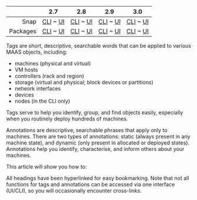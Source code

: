 ||2.7|2.8|2.9|3.0|
|-----:|:-----:|:-----:|:-----:|:-----:|
Snap|[CLI](/t/tags-and-annotations-snap-2-7-cli/2886) ~ [UI](/t/tags-and-annotations-snap-2-7-ui/2887)|[CLI](/t/tags-and-annotations-snap-2-8-cli/2888) ~ [UI](/t/tags-and-annotations-snap-2-8-ui/2889)|[CLI](/t/tags-and-annotations-snap-2-9-cli/2890) ~ [UI](/t/tags-and-annotations-snap-2-9-ui/2891)|[CLI](/t/tags-and-annotations-snap-3-0-cli/4021) ~ [UI](/t/tags-and-annotations-snap-3-0-ui/4022)|
Packages|[CLI](/t/tags-and-annotations-deb-2-7-cli/2892) ~ [UI](/t/tags-and-annotations-deb-2-7-ui/2893)|[CLI](/t/tags-and-annotations-deb-2-8-cli/2894) ~ [UI](/t/tags-and-annotations-deb-2-8-ui/2895)|[CLI](/t/tags-and-annotations-deb-2-9-cli/2896) ~ [UI](/t/tags-and-annotations-deb-2-9-ui/2897)|[CLI](/t/tags-and-annotations-deb-3-0-cli/4023) ~ [UI](/t/tags-and-annotations-deb-3-0-ui/4024)|

Tags are short, descriptive, searchable words that can be applied to various MAAS objects, including:

* machines (physical and virtual)
* VM hosts
* controllers (rack and region)
* storage (virtual and physical; block devices or partitions)
* network interfaces
* devices
* nodes (in the CLI only)

Tags serve to help you identify, group, and find objects easily, especially when you routinely deploy hundreds of machines.

Annotations are descriptive, searchable phrases that apply only to machines.  There are two types of annotations: static (always present in any machine state), and dynamic (only present in allocated or deployed states).  Annotations help you identify, characterise, and inform others about your machines.

This article will show you how to:

<!-- snap-2-7-ui deb-2-7-ui snap-2-8-ui deb-2-8-ui snap-2-9-ui deb-2-9-ui snap-3-0-ui deb-3-0-ui
* [Work with tags](#heading--work-with-tags)
 snap-2-7-ui deb-2-7-ui snap-2-8-ui deb-2-8-ui snap-2-9-ui deb-2-9-ui snap-3-0-ui deb-3-0-ui -->
<!-- snap-2-7-ui deb-2-7-ui snap-2-8-ui deb-2-8-ui snap-2-9-ui deb-2-9-ui snap-3-0-ui deb-3-0-ui
* [Work with annotations](#heading--work-with-annotations)
 snap-2-7-ui deb-2-7-ui snap-2-8-ui deb-2-8-ui snap-2-9-ui deb-2-9-ui snap-3-0-ui deb-3-0-ui -->
<!-- snap-2-7-cli deb-2-7-cli snap-2-8-cli deb-2-8-cli snap-2-9-cli deb-2-9-cli snap-3-0-cli deb-3-0-cli
* [Work with tags](#heading--work-with-tags)
 snap-2-7-cli deb-2-7-cli snap-2-8-cli deb-2-8-cli snap-2-9-cli deb-2-9-cli snap-3-0-cli deb-3-0-cli -->
<!-- snap-2-7-cli deb-2-7-cli snap-2-8-cli deb-2-8-cli snap-2-9-cli deb-2-9-cli snap-3-0-cli deb-3-0-cli
* [Work with annotations](#heading--work-with-annotations)
 snap-2-7-cli deb-2-7-cli snap-2-8-cli deb-2-8-cli snap-2-9-cli deb-2-9-cli snap-3-0-cli deb-3-0-cli -->

All headings have been hyperlinked for easy bookmarking.  Note that not all functions for tags and annotations can be accessed via one interface (UI/CLI), so you will occasionally encounter cross-links.

<!-- snap-2-7-ui deb-2-7-ui snap-2-8-ui deb-2-8-ui snap-2-9-ui deb-2-9-ui snap-3-0-ui deb-3-0-ui

<a href="#heading--work-with-tags"><h2 id="heading--work-with-tags">Work with tags</h2></a>

This section is devoted to procedures for working with tags.  We begin with some general operations that apply to all tag types, such as naming conventions and basic mechanics.  We then walk through the various tag types, providing procedures that will help you create, assign, remove, delete, list, view, and filter tags, covering the nuances of each type.

Specifically, this section will show you how to:

 snap-2-7-ui deb-2-7-ui snap-2-8-ui deb-2-8-ui snap-2-9-ui deb-2-9-ui snap-3-0-ui deb-3-0-ui -->
<!-- deb-2-7-ui
* [Work with tags in general](#heading--work-with-tags-in-general)
* [Work with machine and VM tags](#heading--work-with-machine-and-vm-tags)
* [Work with controller tags](#heading--work-with-controller-tags)
* [Work with block device tags](#heading--work-with-block-device-tags)
* [Work with partition tags](#heading--work-with-partition-tags)
* [Work with network tags](#heading--work-with-network-tags)
* [Work with device tags](#heading--work-with-device-tags)
* [Work with node tags (CLI only)](/t/-/2892#heading--work-with-node-tags)
 deb-2-7-ui -->
<!-- deb-2-8-ui
* [Work with tags in general](#heading--work-with-tags-in-general)
* [Work with machine and VM tags](#heading--work-with-machine-and-vm-tags)
* [Work with controller tags](#heading--work-with-controller-tags)
* [Work with block device tags](#heading--work-with-block-device-tags)
* [Work with partition tags](#heading--work-with-partition-tags)
* [Work with network tags](#heading--work-with-network-tags)
* [Work with device tags](#heading--work-with-device-tags)
* [Work with node tags (CLI only)](/t/-/2894#heading--work-with-node-tags)
 deb-2-8-ui -->
<!-- deb-2-9-ui
* [Work with tags in general](#heading--work-with-tags-in-general)
* [Work with machine and VM tags](#heading--work-with-machine-and-vm-tags)
* [Work with controller tags](#heading--work-with-controller-tags)
* [Work with block device tags](#heading--work-with-block-device-tags)
* [Work with partition tags](#heading--work-with-partition-tags)
* [Work with network tags](#heading--work-with-network-tags)
* [Work with device tags](#heading--work-with-device-tags)
* [Work with node tags (CLI only)](/t/-/2896#heading--work-with-node-tags)
 deb-2-9-ui -->
<!-- deb-3-0-ui
* [Work with tags in general](#heading--work-with-tags-in-general)
* [Work with machine and VM tags](#heading--work-with-machine-and-vm-tags)
* [Work with controller tags](#heading--work-with-controller-tags)
* [Work with block device tags](#heading--work-with-block-device-tags)
* [Work with partition tags](#heading--work-with-partition-tags)
* [Work with network tags](#heading--work-with-network-tags)
* [Work with device tags](#heading--work-with-device-tags)
* [Work with node tags (CLI only)](/t/-/4023#heading--work-with-node-tags)
 deb-3-0-ui -->
<!-- snap-2-7-ui
* [Work with tags in general](#heading--work-with-tags-in-general)
* [Work with machine and VM tags](#heading--work-with-machine-and-vm-tags)
* [Work with controller tags](#heading--work-with-controller-tags)
* [Work with block device tags](#heading--work-with-block-device-tags)
* [Work with partition tags](#heading--work-with-partition-tags)
* [Work with network tags](#heading--work-with-network-tags)
* [Work with device tags](#heading--work-with-device-tags)
* [Work with node tags (CLI only)](/t/-/2886#heading--work-with-node-tags)
 snap-2-7-ui -->
<!-- snap-2-8-ui
* [Work with tags in general](#heading--work-with-tags-in-general)
* [Work with machine and VM tags](#heading--work-with-machine-and-vm-tags)
* [Work with controller tags](#heading--work-with-controller-tags)
* [Work with block device tags](#heading--work-with-block-device-tags)
* [Work with partition tags](#heading--work-with-partition-tags)
* [Work with network tags](#heading--work-with-network-tags)
* [Work with device tags](#heading--work-with-device-tags)
* [Work with node tags (CLI only)](/t/-/2888#heading--work-with-node-tags)
 snap-2-8-ui -->
<!-- snap-2-9-ui
* [Work with tags in general](#heading--work-with-tags-in-general)
* [Work with machine and VM tags](#heading--work-with-machine-and-vm-tags)
* [Work with controller tags](#heading--work-with-controller-tags)
* [Work with block device tags](#heading--work-with-block-device-tags)
* [Work with partition tags](#heading--work-with-partition-tags)
* [Work with network tags](#heading--work-with-network-tags)
* [Work with device tags](#heading--work-with-device-tags)
* [Work with node tags (CLI only)](/t/-/2890#heading--work-with-node-tags)
 snap-2-9-ui -->
<!-- snap-3-0-ui
* [Work with tags in general](#heading--work-with-tags-in-general)
* [Work with machine and VM tags](#heading--work-with-machine-and-vm-tags)
* [Work with controller tags](#heading--work-with-controller-tags)
* [Work with block device tags](#heading--work-with-block-device-tags)
* [Work with partition tags](#heading--work-with-partition-tags)
* [Work with network tags](#heading--work-with-network-tags)
* [Work with device tags](#heading--work-with-device-tags)
* [Work with node tags (CLI only)](/t/-/4021#heading--work-with-node-tags)
 snap-3-0-ui -->
<!-- snap-2-7-ui deb-2-7-ui snap-2-8-ui deb-2-8-ui snap-2-9-ui deb-2-9-ui snap-3-0-ui deb-3-0-ui

Tags for these different objects have similar purposes, but they aren't necessarily administered in the same way -- so we've included detailed sections for each tag type.

<a href="#heading--work-with-tags-in-general"><h3 id="heading--work-with-tags-in-general">Work with tags in general</h3></a>

There are a few general procedures for working with tags, centred around naming conventions and basic mechanics.  These procedures apply to nearly all tag types.  They will be referenced often in the subsections that follow.

As a general rule, you'll want to know how to:

* [Name tags](#heading--name-tags)
* [Create and assign tags](#heading--create-and-assign-tags)
* [Delete and remove tags](#heading--delete-and-remove-tags)

<a href="#heading--name-tags"><h4 id="heading--name-tags">Name tags</h4></a>

When working with tags, there are some universal rules you need to follow:

1. Tag names can include any combination of alphabetic letters (a-zA-Z), numbers (0-9), dashes (-) and underscores (_).
2. Tag names can be a maximum of 256 characters in length.
3. Tag names *cannot* include spaces.

In general, names that do not conform to these rules cannot be created.

<a href="#heading--create-and-assign-tags"><h4 id="heading--create-and-assign-tags">Create and assign tags</h4></a>

In the MAAS UI, creating and assigning tags is a combined operation; that is, you create tags as you assign them, rather than creating them first.  Creating tags in the UI is a little different user experience: there is a self-loading completion menu that collects all tags of a similar type.  This completion menu helps you avoid misspelling tags when entering them more than once; otherwise, you might not be able to group and filter tags properly. It also makes tag entry more efficient.

The process for creating and assigning tags in the UI is generally the same for all tag types:

1. Place the cursor in the "Tags" box, wherever it is located on the screen, and type the name of the new tag:

<a href="https://discourse.maas.io/uploads/default/original/2X/7/7be5f2bebbba9a09f70a7dea092d091ef45228e2.png" target = "_blank"><img src="https://discourse.maas.io/uploads/default/original/2X/7/7be5f2bebbba9a09f70a7dea092d091ef45228e2.png"></a>

2. Hit the return key to add the new tag:

<a href="https://discourse.maas.io/uploads/default/original/2X/3/3d151d772aae0f8688d0a40e71cfb3c97bc6e8fc.png" target = "_blank"><img src="https://discourse.maas.io/uploads/default/original/2X/3/3d151d772aae0f8688d0a40e71cfb3c97bc6e8fc.png"></a>

>The auto complete list will re-appear after you've entered the tag, in case you'd like to enter another tag.

3. When you're done, click on the appropriate completion button to complete the operation.

>The tag you just entered will now be added to the tag auto complete list, in alphabetical order, for re-use with other machines.


<a href="#heading--delete-and-remove-tags"><h4 id="heading--delete-and-remove-tags">Delete and remove tags</h4></a>

With the MAAS UI, you remove tags, rather than explicitly deleting them.  Tags are "deleted" when you have removed them from all machines.   

To remove (unassign) a tag:

1. Find the "Tags" box, wherever it is located on the screen:

<a href="https://discourse.maas.io/uploads/default/original/2X/7/7be5f2bebbba9a09f70a7dea092d091ef45228e2.png" target = "_blank"><img src="https://discourse.maas.io/uploads/default/original/2X/7/7be5f2bebbba9a09f70a7dea092d091ef45228e2.png"></a>

2. Click the "X" next to the tag you wish to remove.

3. When you're done, click on the appropriate completion button to complete the operation.

>Note that the tag you just removed will be deleted from  the tag auto complete list when it is no longer assigned to any  machines.

<a href="#heading--work-with-machine-and-vm-tags"><h3 id="heading--work-with-machine-and-vm-tags">Work with machine and VM tags</h3></a>

This subsection will show you how to:
 snap-2-7-ui deb-2-7-ui snap-2-8-ui deb-2-8-ui snap-2-9-ui deb-2-9-ui snap-3-0-ui deb-3-0-ui -->

<!-- deb-2-7-ui
* [Create machine tags with built-in kernel options (CLI only)](/t/-/2892#heading--create-tags-with-built-in-kernel-options)
* [Create and assign machine tags to machines](#heading--create-and-assign-machine-tags-to-machines)
* [Remove and delete machine tags from machines](#heading--remove-and-delete-machine-tags-from-machines)
* [List machine tags for multiple machines](#heading--list-machine-tags-for-multiple-machines)
* [View machine tags for one machine](#heading--view-machine-tags-for-one-machine)
* [View machine tags for a VM host](#heading--view-machine-tags-for-a-vm-host)
 deb-2-7-ui -->
<!-- deb-2-8-ui
* [Create machine tags with built-in kernel options (CLI only)](/t/-/2894#heading--create-tags-with-built-in-kernel-options)
* [Create and assign machine tags to machines](#heading--create-and-assign-machine-tags-to-machines)
* [Remove and delete machine tags from machines](#heading--remove-and-delete-machine-tags-from-machines)
* [List machine tags for multiple machines](#heading--list-machine-tags-for-multiple-machines)
* [View machine tags for one machine](#heading--view-machine-tags-for-one-machine)
* [View machine tags for a VM host](#heading--view-machine-tags-for-a-vm-host)
 deb-2-8-ui -->
<!-- deb-2-9-ui
* [Create machine tags with built-in kernel options (CLI only)](/t/-/2896#heading--create-tags-with-built-in-kernel-options)
* [Create and assign machine tags to machines](#heading--create-and-assign-machine-tags-to-machines)
* [Remove and delete machine tags from machines](#heading--remove-and-delete-machine-tags-from-machines)
* [List machine tags for multiple machines](#heading--list-machine-tags-for-multiple-machines)
* [View machine tags for one machine](#heading--view-machine-tags-for-one-machine)
* [View machine tags for a VM host](#heading--view-machine-tags-for-a-vm-host)
 deb-2-9-ui -->
<!-- deb-3-0-ui
* [Create machine tags with built-in kernel options (CLI only)](/t/-/4023#heading--create-tags-with-built-in-kernel-options)
* [Create and assign machine tags to machines](#heading--create-and-assign-machine-tags-to-machines)
* [Remove and delete machine tags from machines](#heading--remove-and-delete-machine-tags-from-machines)
* [List machine tags for multiple machines](#heading--list-machine-tags-for-multiple-machines)
* [View machine tags for one machine](#heading--view-machine-tags-for-one-machine)
* [View machine tags for a VM host](#heading--view-machine-tags-for-a-vm-host)
 deb-3-0-ui -->
<!-- snap-2-7-ui
* [Create machine tags with built-in kernel options (CLI only)](/t/-/2886#heading--create-tags-with-built-in-kernel-options)
* [Create and assign machine tags to machines](#heading--create-and-assign-machine-tags-to-machines)
* [Remove and delete machine tags from machines](#heading--remove-and-delete-machine-tags-from-machines)
* [List machine tags for multiple machines](#heading--list-machine-tags-for-multiple-machines)
* [View machine tags for one machine](#heading--view-machine-tags-for-one-machine)
* [View machine tags for a VM host](#heading--view-machine-tags-for-a-vm-host)
 snap-2-7-ui -->
<!-- snap-2-8-ui
* [Create machine tags with built-in kernel options (CLI only)](/t/-/2888#heading--create-tags-with-built-in-kernel-options)
* [Create and assign machine tags to machines](#heading--create-and-assign-machine-tags-to-machines)
* [Remove and delete machine tags from machines](#heading--remove-and-delete-machine-tags-from-machines)
* [List machine tags for multiple machines](#heading--list-machine-tags-for-multiple-machines)
* [View machine tags for one machine](#heading--view-machine-tags-for-one-machine)
* [View machine tags for a VM host](#heading--view-machine-tags-for-a-vm-host)
 snap-2-8-ui -->
<!-- snap-2-9-ui
* [Create machine tags with built-in kernel options (CLI only)](/t/-/2890#heading--create-tags-with-built-in-kernel-options)
* [Create and assign machine tags to machines](#heading--create-and-assign-machine-tags-to-machines)
* [Remove and delete machine tags from machines](#heading--remove-and-delete-machine-tags-from-machines)
* [List machine tags for multiple machines](#heading--list-machine-tags-for-multiple-machines)
* [View machine tags for one machine](#heading--view-machine-tags-for-one-machine)
* [View machine tags for a VM host](#heading--view-machine-tags-for-a-vm-host)
 snap-2-9-ui -->
<!-- snap-3-0-ui
* [Create machine tags with built-in kernel options (CLI only)](/t/-/4021#heading--create-tags-with-built-in-kernel-options)
* [Create and assign machine tags to machines](#heading--create-and-assign-machine-tags-to-machines)
* [Remove and delete machine tags from machines](#heading--remove-and-delete-machine-tags-from-machines)
* [List machine tags for multiple machines](#heading--list-machine-tags-for-multiple-machines)
* [View machine tags for one machine](#heading--view-machine-tags-for-one-machine)
* [View machine tags for a VM host](#heading--view-machine-tags-for-a-vm-host)
 snap-3-0-ui -->
<!-- snap-2-7-ui deb-2-7-ui snap-2-8-ui deb-2-8-ui snap-2-9-ui deb-2-9-ui snap-3-0-ui deb-3-0-ui

<a href="#heading--create-and-assign-machine-tags-to-machines"><h4 id="heading--create-and-assign-machine-tags-to-machines">Create and assign machine tags to machines</h4></a>

If you want to create a new tag, and simultaneously assign it to a machine, use the following steps:

1. Go to the machine list and select the machine you're interested in modifying, by checking the box next to the machine name:

<a href="https://discourse.maas.io/uploads/default/original/2X/8/86ee8529206fcfa297865198a55b976e1002b6bf.png" target = "_blank"><img src="https://discourse.maas.io/uploads/default/original/2X/8/86ee8529206fcfa297865198a55b976e1002b6bf.png"></a>

2. Select the "Take action" drop-down menu and select "Tag":

<a href="https://discourse.maas.io/uploads/default/original/2X/f/f77f19b7aef9f880c12a4d710b91cc3abdc03154.png" target = "_blank"><img src="https://discourse.maas.io/uploads/default/original/2X/f/f77f19b7aef9f880c12a4d710b91cc3abdc03154.png"></a>

3. Create and/or assign the desired tag, as described in the [general tagging procedure](#heading--create-and-assign-tags) above.

4. Don't forget to hit the "Tag machine" button when you're done, to apply your changes to the machine.

<a href="#heading--tag-multiple-machines"><h5 id="heading--tag-multiple-machines">Tagging multiple machines at once</h5></a>

In the first step of the above procedure, you can select more than one machine:

<a href="https://discourse.maas.io/uploads/default/original/2X/0/0c04973e76012c780035a4ea11a588f341148445.png" target = "_blank"><img src="https://discourse.maas.io/uploads/default/original/2X/0/0c04973e76012c780035a4ea11a588f341148445.png"></a>

Any tags you add in the "Tags" box will be applied to all selected machines, as noted by the change in the "Tag machine" button:

<a href="https://discourse.maas.io/uploads/default/original/2X/a/a503261eb7faa17478b09aa70f48f838b4b0fb87.png" target = "_blank"><img src="https://discourse.maas.io/uploads/default/original/2X/a/a503261eb7faa17478b09aa70f48f838b4b0fb87.png"></a>

Other than the scope of the transaction (e.g., tagging three machines, in this case), everything else about this operation conforms to the [general tag assignment procedure](#heading--create-and-assign-tags).

<a href="#heading--remove-and-delete-machine-tags-from-machines"><h4 id="heading--remove-and-delete-machine-tags-from-machines">Remove and delete machine tags from machines</h4></a>

To remove machine tags from a machine:

1. View a machine's currently assigned tags: stay on the 'Machines' page and click on the machine in question. MAAS will display currently-assigned tags in the *Tags* pane of the 'Machine summary'.

2. Select the 'Configuration' tab and then the 'Edit' button alongside 'Machine configuration' to edit tags:

3. Follow the [general tag removal procedure](#heading--delete-and-remove-tags).


<a href="#heading--list-machine-tags-for-multiple-machines"><h4 id="heading--list-machine-tags-for-multiple-machines">List machine tags for multiple machines</h4></a>

In the MAAS UI, you don't explicitly list all machine tags; instead, you filter by them using the "Filter by" drop-down.  This filtered list does not distinguish between virtual machines (VMs) and physical machines, unless you've assigned tags to help with that distinction.
 snap-2-7-ui deb-2-7-ui snap-2-8-ui deb-2-8-ui snap-2-9-ui deb-2-9-ui snap-3-0-ui deb-3-0-ui -->

<!-- deb-2-7-ui
Of course, if you need to do so, you can see a list of all the tags assigned to machines by opening the "tags" section of the filter drop-down.  With the UI, you can't see a list of tags assigned to all virtual machine hosts (VM hosts), or filter VM hosts by tag. It is possible to get a more comprehensive list of machine tags [using the CLI](/t/-/2892#heading--list-machine-tags-for-all-machines), and [retrieve a list of VM host tags](/t/-/2892#heading--list-tags-for-all-vm-hosts).
 deb-2-7-ui -->
<!-- deb-2-8-ui
Of course, if you need to do so, you can see a list of all the tags assigned to machines by opening the "tags" section of the filter drop-down.  With the UI, you can't see a list of tags assigned to all virtual machine hosts (VM hosts), or filter VM hosts by tag. It is possible to get a more comprehensive list of machine tags [using the CLI](/t/-/2894#heading--list-machine-tags-for-all-machines), and [retrieve a list of VM host tags](/t/-/2894#heading--list-tags-for-all-vm-hosts).
 deb-2-8-ui -->
<!-- deb-2-9-ui
Of course, if you need to do so, you can see a list of all the tags assigned to machines by opening the "tags" section of the filter drop-down.  With the UI, you can't see a list of tags assigned to all virtual machine hosts (VM hosts), or filter VM hosts by tag. It is possible to get a more comprehensive list of machine tags [using the CLI](/t/-/2896#heading--list-machine-tags-for-all-machines), and [retrieve a list of VM host tags](/t/-/2896#heading--list-tags-for-all-vm-hosts).
 deb-2-9-ui -->
<!-- deb-3-0-ui
Of course, if you need to do so, you can see a list of all the tags assigned to machines by opening the "tags" section of the filter drop-down.  With the UI, you can't see a list of tags assigned to all virtual machine hosts (VM hosts), or filter VM hosts by tag. It is possible to get a more comprehensive list of machine tags [using the CLI](/t/-/4023#heading--list-machine-tags-for-all-machines), and [retrieve a list of VM host tags](/t/-/4023#heading--list-tags-for-all-vm-hosts).
 deb-3-0-ui -->
<!-- snap-2-7-ui
Of course, if you need to do so, you can see a list of all the tags assigned to machines by opening the "tags" section of the filter drop-down.  With the UI, you can't see a list of tags assigned to all virtual machine hosts (VM hosts), or filter VM hosts by tag. It is possible to get a more comprehensive list of machine tags [using the CLI](/t/-/2886#heading--list-machine-tags-for-all-machines), and [retrieve a list of VM host tags](/t/-/2886#heading--list-tags-for-all-vm-hosts).
 snap-2-7-ui -->
<!-- snap-2-8-ui
Of course, if you need to do so, you can see a list of all the tags assigned to machines by opening the "tags" section of the filter drop-down.  With the UI, you can't see a list of tags assigned to all virtual machine hosts (VM hosts), or filter VM hosts by tag. It is possible to get a more comprehensive list of machine tags [using the CLI](/t/-/2888#heading--list-machine-tags-for-all-machines), and [retrieve a list of VM host tags](/t/-/2888#heading--list-tags-for-all-vm-hosts).
 snap-2-8-ui -->
<!-- snap-2-9-ui
Of course, if you need to do so, you can see a list of all the tags assigned to machines by opening the "tags" section of the filter drop-down.  With the UI, you can't see a list of tags assigned to all virtual machine hosts (VM hosts), or filter VM hosts by tag. It is possible to get a more comprehensive list of machine tags [using the CLI](/t/-/2890#heading--list-machine-tags-for-all-machines), and [retrieve a list of VM host tags](/t/-/2890#heading--list-tags-for-all-vm-hosts).
 snap-2-9-ui -->
<!-- snap-3-0-ui
Of course, if you need to do so, you can see a list of all the tags assigned to machines by opening the "tags" section of the filter drop-down.  With the UI, you can't see a list of tags assigned to all virtual machine hosts (VM hosts), or filter VM hosts by tag. It is possible to get a more comprehensive list of machine tags [using the CLI](/t/-/4021#heading--list-machine-tags-for-all-machines), and [retrieve a list of VM host tags](/t/-/4021#heading--list-tags-for-all-vm-hosts).
 snap-3-0-ui -->
<!-- snap-2-7-ui deb-2-7-ui snap-2-8-ui deb-2-8-ui snap-2-9-ui deb-2-9-ui snap-3-0-ui deb-3-0-ui 

Here's how you can filter the machine list by machine tags, using the MAAS UI:

1. To list all tags, visit the 'Machines' tab and expand the 'Tags' subsection in the left pane. In this view, you can use tags as machine search filters.

2. Select one or several tags. The machines that satisfy all selected tags will display on the right pane. Notice there is a search field at the top of the right pane. You can type a search expression into this field.

Below, tag 'virtual' has been selected (with the mouse), and the search field automatically reflects this. Five machines satisfy this search filter.

<a href="https://assets.ubuntu.com/v1/69aa9997-nodes-tags__2.6-tags-filter.png" target = "_blank"><img src="https://assets.ubuntu.com/v1/69aa9997-nodes-tags__2.6-tags-filter.png"></a>

Remove a tag from the search filter by either hitting the 'x' character alongside a tag or editing the search expression.

<a href="#heading--view-machine-tags-for-one-machine"><h4 id="heading--view-machine-tags-for-one-machine">View machine tags for one machine</h4></a>

To view the tags assigned to a specific machine, use the following procedure:

1. On the machine list, select the machine of interest by clicking on its name.

2. On the machine detail screen that comes up, look for the tags on one of the cards presented there: the tags for that machine should be listed there.

<a href="#heading--view-machine-tags-for-a-vm-host"><h4 id="heading--view-machine-tags-for-a-vm-host">View machine tags for a VM host</h4></a>

To view the machine tags assigned to a VM host, here's the procedure you'll follow:

1. Click on the KVM tab at the top of the screen.  This will bring you to a list of active KVMs for your system:

<a href="https://discourse.maas.io/uploads/default/original/2X/5/559f0ed9250524792fda93457bc1876304915599.png" target = "_blank"><img src="https://discourse.maas.io/uploads/default/original/2X/5/559f0ed9250524792fda93457bc1876304915599.png"></a>

2. On the detail screen that comes up, choose the "Settings" tab at the top:

<a href="https://discourse.maas.io/uploads/default/original/2X/8/8c8454d576b4b49dd99c3f6c6bb2735252591010.png" target = "_blank"><img src="https://discourse.maas.io/uploads/default/original/2X/8/8c8454d576b4b49dd99c3f6c6bb2735252591010.png"></a>

3. In the settings tab, you'll see a box labelled "Tags."  You can use this box to view, assign, edit, or remove tags for the KVM:

<a href="https://discourse.maas.io/uploads/default/original/2X/e/e7953d2c5d153b82eac3cb1a3ba105ec194eb077.png" target = "_blank"><img src="https://discourse.maas.io/uploads/default/original/2X/e/e7953d2c5d153b82eac3cb1a3ba105ec194eb077.png"></a>

Note that you can only see the tags for a VM host in the same place that you change it.  For a more comprehensive list of VM host tags, use the [MAAS CLI]({r3}).

<a href="#heading--work-with-controller-tags"><h3 id="heading--work-with-controller-tags">Work with controller tags</h3></a>

This subsection will show you how to:
 
* [Create and assign controller tags ](#heading--create-and-assign-controller-tags-)
* [Remove and delete controller tags](#heading--remove-and-delete-controller-tags)
* [List controller tags](#heading--list-controller-tags)
* [View controller tags](#heading--view-controller-tags)

<a href="#heading--create-and-assign-controller-tags-"><h4 id="heading--create-and-assign-controller-tags-">Create and assign controller tags </h4></a>

To create and assign a controller tag, you can use the following procedure:

1. Click on the "Controllers" tab to open the controllers page:

<a href="https://discourse.maas.io/uploads/default/original/2X/0/00c569161f52ed83349e8ec9e63b65fa8215f89f.png" target = "_blank"><img src="https://discourse.maas.io/uploads/default/original/2X/0/00c569161f52ed83349e8ec9e63b65fa8215f89f.png"></a>

2. Click on the hyperlinked name of the controller to which you want to assign tags.  You will see a screen with several cards, like this one:

<a href="https://discourse.maas.io/uploads/default/original/2X/0/00c569161f52ed83349e8ec9e63b65fa8215f89f.png" target = "_blank"><img src="https://discourse.maas.io/uploads/default/original/2X/0/00c569161f52ed83349e8ec9e63b65fa8215f89f.png"></a>

3. Find the "Tags" card and click on "Edit."  You will be brought to that controller's "Configuration" tab:

<a href="https://discourse.maas.io/uploads/default/original/2X/2/28864aac1eddfc130078c40ec37e0172cf57c4e9.png" target = "_blank"><img src="https://discourse.maas.io/uploads/default/original/2X/2/28864aac1eddfc130078c40ec37e0172cf57c4e9.png"></a>

4. Click on the "Edit" button for "Controller configuration."
You'll be presented with an editing screen similar to this one:
 
<a href="https://discourse.maas.io/uploads/default/original/2X/3/37401271d0ab3aa130127a251222e5eaf557b20c.png" target = "_blank"><img src="https://discourse.maas.io/uploads/default/original/2X/3/37401271d0ab3aa130127a251222e5eaf557b20c.png"></a>

5.  Follow the [general procedure](#heading--create-and-assign-tags) to assign a tag to the controller.

<a href="#heading--remove-and-delete-controller-tags"><h4 id="heading--remove-and-delete-controller-tags">Remove and delete controller tags</h4></a>

To remove (and possibly delete) a controller tag, you can use the following procedure:

1. Click on the "Controllers" tab to open the controllers page:

<a href="https://discourse.maas.io/uploads/default/original/2X/0/00c569161f52ed83349e8ec9e63b65fa8215f89f.png" target = "_blank"><img src="https://discourse.maas.io/uploads/default/original/2X/0/00c569161f52ed83349e8ec9e63b65fa8215f89f.png"></a>

2. Click on the hyperlinked name of the controller to which you want to assign tags.  You will see a screen with several cards, like this one:

<a href="https://discourse.maas.io/uploads/default/original/2X/0/00c569161f52ed83349e8ec9e63b65fa8215f89f.png" target = "_blank"><img src="https://discourse.maas.io/uploads/default/original/2X/0/00c569161f52ed83349e8ec9e63b65fa8215f89f.png"></a>

3. Find the "Tags" card and click on "Edit."  You will be brought to that controller's "Configuration" tab:

<a href="https://discourse.maas.io/uploads/default/original/2X/2/28864aac1eddfc130078c40ec37e0172cf57c4e9.png" target = "_blank"><img src="https://discourse.maas.io/uploads/default/original/2X/2/28864aac1eddfc130078c40ec37e0172cf57c4e9.png"></a>

4. Click on the "Edit" button for "Controller configuration."
You'll be presented with an editing screen similar to this one:
 
<a href="https://discourse.maas.io/uploads/default/original/2X/3/37401271d0ab3aa130127a251222e5eaf557b20c.png" target = "_blank"><img src="https://discourse.maas.io/uploads/default/original/2X/3/37401271d0ab3aa130127a251222e5eaf557b20c.png"></a>

5.  Follow the [general procedure](#heading--delete-and-remove-tags) to remove a tag from the controller.

<a href="#heading--list-controller-tags"><h4 id="heading--list-controller-tags">List controller tags</h4></a>
 snap-2-7-ui deb-2-7-ui snap-2-8-ui deb-2-8-ui snap-2-9-ui deb-2-9-ui snap-3-0-ui deb-3-0-ui -->

<!-- deb-2-7-ui
There is no explicit means of listing tags for all controllers in the MAAS UI; see the [relevant procedure](/t/-/2892#heading--list-tags-for-all-region-controllers) in the MAAS CLI to do this.  If you click on a tag assigned to a controller, though,  you will see a filtered list of machines with that matching tag.  
 deb-2-7-ui -->
<!-- deb-2-8-ui
There is no explicit means of listing tags for all controllers in the MAAS UI; see the [relevant procedure](/t/-/2894#heading--list-tags-for-all-region-controllers) in the MAAS CLI to do this.  If you click on a tag assigned to a controller, though,  you will see a filtered list of machines with that matching tag.  
 deb-2-8-ui -->
<!-- deb-2-9-ui
There is no explicit means of listing tags for all controllers in the MAAS UI; see the [relevant procedure](/t/-/2896#heading--list-tags-for-all-region-controllers) in the MAAS CLI to do this.  If you click on a tag assigned to a controller, though,  you will see a filtered list of machines with that matching tag.  
 deb-2-9-ui -->
<!-- deb-3-0-ui
There is no explicit means of listing tags for all controllers in the MAAS UI; see the [relevant procedure](/t/-/4023#heading--list-tags-for-all-region-controllers) in the MAAS CLI to do this.  If you click on a tag assigned to a controller, though,  you will see a filtered list of machines with that matching tag.  
 deb-3-0-ui -->
<!-- snap-2-7-ui
There is no explicit means of listing tags for all controllers in the MAAS UI; see the [relevant procedure](/t/-/2886#heading--list-tags-for-all-region-controllers) in the MAAS CLI to do this.  If you click on a tag assigned to a controller, though,  you will see a filtered list of machines with that matching tag.  
 snap-2-7-ui -->
<!-- snap-2-8-ui
There is no explicit means of listing tags for all controllers in the MAAS UI; see the [relevant procedure](/t/-/2888#heading--list-tags-for-all-region-controllers) in the MAAS CLI to do this.  If you click on a tag assigned to a controller, though,  you will see a filtered list of machines with that matching tag.  
 snap-2-8-ui -->
<!-- snap-2-9-ui
There is no explicit means of listing tags for all controllers in the MAAS UI; see the [relevant procedure](/t/-/2890#heading--list-tags-for-all-region-controllers) in the MAAS CLI to do this.  If you click on a tag assigned to a controller, though,  you will see a filtered list of machines with that matching tag.  
 snap-2-9-ui -->
<!-- snap-3-0-ui
There is no explicit means of listing tags for all controllers in the MAAS UI; see the [relevant procedure](/t/-/4021#heading--list-tags-for-all-region-controllers) in the MAAS CLI to do this.  If you click on a tag assigned to a controller, though,  you will see a filtered list of machines with that matching tag.  
 snap-3-0-ui -->
<!-- snap-2-7-ui deb-2-7-ui snap-2-8-ui deb-2-8-ui snap-2-9-ui deb-2-9-ui snap-3-0-ui deb-3-0-ui

<a href="#heading--view-controller-tags"><h4 id="heading--view-controller-tags">View controller tags</h4></a>

To view a list of tags assigned to a particular controller, you can use the following procedure:

1. Click on the "Controllers" tab to open the controllers page:

<a href="https://discourse.maas.io/uploads/default/original/2X/0/00c569161f52ed83349e8ec9e63b65fa8215f89f.png" target = "_blank"><img src="https://discourse.maas.io/uploads/default/original/2X/0/00c569161f52ed83349e8ec9e63b65fa8215f89f.png"></a>

2. Click on the hyperlinked name of the controller of interest..  You will see a screen with several cards, like this one:

<a href="https://discourse.maas.io/uploads/default/original/2X/0/00c569161f52ed83349e8ec9e63b65fa8215f89f.png" target = "_blank"><img src="https://discourse.maas.io/uploads/default/original/2X/0/00c569161f52ed83349e8ec9e63b65fa8215f89f.png"></a>

3. Find the "Tags" card; this card will list all the tags assigned to this controller.

<a href="#heading--work-with-block-device-tags"><h3 id="heading--work-with-block-device-tags">Work with block device tags</h3></a>

In the parlance of MAAS, a block device is generally an unassigned and unpartitioned physical or virtual disk. This subsection will show you how to:
 

* [Create and assign block device tags](#heading--create-and-assign-block-device-tags)
* [Remove and delete block device tags](#heading--remove-and-delete-block-device-tags)
* [List block device tags](#heading--list-block-device-tags)
* [View block device tags](#heading--view-block-device-tags)

<a href="#heading--create-and-assign-block-device-tags"><h4 id="heading--create-and-assign-block-device-tags">Create and assign block device tags</h4></a>

In order to create and assign tags to a block device, the device has to be in an "available" state, with no active partitions. To create and assign tags to block devices:

1. Go to the machine list:

<a href="https://discourse.maas.io/uploads/default/original/2X/c/c4069963ad134416ba8fe9e436317f48b8fa2f46.png" target = "_blank"><img src="https://discourse.maas.io/uploads/default/original/2X/c/c4069963ad134416ba8fe9e436317f48b8fa2f46.png"></a>

2. Select that machine that has the block-device you want to tag:

<a href="https://discourse.maas.io/uploads/default/original/2X/9/9dc953000f245311b4e3f4751adb1d2973d0fe38.png" target = "_blank"><img src="https://discourse.maas.io/uploads/default/original/2X/9/9dc953000f245311b4e3f4751adb1d2973d0fe38.png"></a>

3. Click on the "Storage" tab and focus on the block labelled "Available disks and partitions:"

<a href="https://discourse.maas.io/uploads/default/original/2X/0/0b78891d0933af01489304c778c6168f2c6776f9.png" target = "_blank"><img src="https://discourse.maas.io/uploads/default/original/2X/0/0b78891d0933af01489304c778c6168f2c6776f9.png"></a>

4. Click the drop-down arrow at the right end of the row containing the block device you want to tag. Choose the "Edit..." option (the wording may vary, e.g, "Edit physical..."). This will take you to an editing screen for that block device:

<a href="https://discourse.maas.io/uploads/default/original/2X/2/2912877532c3ea0b744ff3c88c7ef2046598bebc.png" target = "_blank"><img src="https://discourse.maas.io/uploads/default/original/2X/2/2912877532c3ea0b744ff3c88c7ef2046598bebc.png"></a>

5. Add tags as described in the [general procedure](#heading--create-and-assign-tags).

6. Be sure to click on the "Save" button when you're done.

<a href="#heading--remove-and-delete-block-device-tags"><h4 id="heading--remove-and-delete-block-device-tags">Remove and delete block device tags</h4></a>

In order to remove tags from a block device, the device has to be in an "available" state, with no active partitions. To remove and delete tags from a block devices:

1. Go to the machine list:

<a href="https://discourse.maas.io/uploads/default/original/2X/c/c4069963ad134416ba8fe9e436317f48b8fa2f46.png" target = "_blank"><img src="https://discourse.maas.io/uploads/default/original/2X/c/c4069963ad134416ba8fe9e436317f48b8fa2f46.png"></a>

2. Select that machine that has the block-device with the tag you want to remove:

<a href="https://discourse.maas.io/uploads/default/original/2X/9/9dc953000f245311b4e3f4751adb1d2973d0fe38.png" target = "_blank"><img src="https://discourse.maas.io/uploads/default/original/2X/9/9dc953000f245311b4e3f4751adb1d2973d0fe38.png"></a>

3. Click on the "Storage" tab and focus on the block labelled "Available disks and partitions:"

<a href="https://discourse.maas.io/uploads/default/original/2X/0/0b78891d0933af01489304c778c6168f2c6776f9.png" target = "_blank"><img src="https://discourse.maas.io/uploads/default/original/2X/0/0b78891d0933af01489304c778c6168f2c6776f9.png"></a>

4. Click the drop-down arrow at the right end of the row containing the block device you want to tag. Choose the "Edit..." option (the wording may vary, e.g, "Edit physical..."). This will take you to an editing screen for that block device:

<a href="https://discourse.maas.io/uploads/default/original/2X/2/2912877532c3ea0b744ff3c88c7ef2046598bebc.png" target = "_blank"><img src="https://discourse.maas.io/uploads/default/original/2X/2/2912877532c3ea0b744ff3c88c7ef2046598bebc.png"></a>

5. Delete tags by clicking the "X" next to them, as described in the [general procedure](#heading--create-and-assign-tags).

6. Be sure to click on the "Save" button when you're done.

<a href="#heading--list-block-device-tags"><h4 id="heading--list-block-device-tags">List block device tags</h4></a>

<!-- deb-2-7-ui
There is no explicit way to list all block device tags in the UI; see the [MAAS CLI](/t/-/2892#heading--list-tags-for-all-block-devices) for a more comprehensive procedure. You can list all storage links, though -- block device and partition -- by using the filter tool on the machine list.  Here's how:
 deb-2-7-ui -->
<!-- deb-2-8-ui
There is no explicit way to list all block device tags in the UI; see the [MAAS CLI](/t/-/2894#heading--list-tags-for-all-block-devices) for a more comprehensive procedure. You can list all storage links, though -- block device and partition -- by using the filter tool on the machine list.  Here's how:
 deb-2-8-ui -->
<!-- deb-2-9-ui
There is no explicit way to list all block device tags in the UI; see the [MAAS CLI](/t/-/2896#heading--list-tags-for-all-block-devices) for a more comprehensive procedure. You can list all storage links, though -- block device and partition -- by using the filter tool on the machine list.  Here's how:
 deb-2-9-ui -->
<!-- deb-3-0-ui
There is no explicit way to list all block device tags in the UI; see the [MAAS CLI](/t/-/4023#heading--list-tags-for-all-block-devices) for a more comprehensive procedure. You can list all storage links, though -- block device and partition -- by using the filter tool on the machine list.  Here's how:
 deb-3-0-ui -->
<!-- snap-2-7-ui
There is no explicit way to list all block device tags in the UI; see the [MAAS CLI](/t/-/2886#heading--list-tags-for-all-block-devices) for a more comprehensive procedure. You can list all storage links, though -- block device and partition -- by using the filter tool on the machine list.  Here's how:
 snap-2-7-ui -->
<!-- snap-2-8-ui
There is no explicit way to list all block device tags in the UI; see the [MAAS CLI](/t/-/2888#heading--list-tags-for-all-block-devices) for a more comprehensive procedure. You can list all storage links, though -- block device and partition -- by using the filter tool on the machine list.  Here's how:
 snap-2-8-ui -->
<!-- snap-2-9-ui
There is no explicit way to list all block device tags in the UI; see the [MAAS CLI](/t/-/2890#heading--list-tags-for-all-block-devices) for a more comprehensive procedure. You can list all storage links, though -- block device and partition -- by using the filter tool on the machine list.  Here's how:
 snap-2-9-ui -->
<!-- snap-3-0-ui
There is no explicit way to list all block device tags in the UI; see the [MAAS CLI](/t/-/4021#heading--list-tags-for-all-block-devices) for a more comprehensive procedure. You can list all storage links, though -- block device and partition -- by using the filter tool on the machine list.  Here's how:
 snap-3-0-ui -->
<!-- snap-2-7-ui deb-2-7-ui snap-2-8-ui deb-2-8-ui snap-2-9-ui deb-2-9-ui snap-3-0-ui deb-3-0-ui

1. Go to the machine list:

<a href="https://discourse.maas.io/uploads/default/original/2X/c/c4069963ad134416ba8fe9e436317f48b8fa2f46.png" target = "_blank"><img src="https://discourse.maas.io/uploads/default/original/2X/c/c4069963ad134416ba8fe9e436317f48b8fa2f46.png"></a>

2. Select the "Filters" drop-down and open the section titled "Storage tags:"

<a href="https://discourse.maas.io/uploads/default/original/2X/c/c03216c0c2b6097f73b8161922b602aac4fdc3d6.png" target = "_blank"><img src="https://discourse.maas.io/uploads/default/original/2X/c/c03216c0c2b6097f73b8161922b602aac4fdc3d6.png"></a>

Here you will see a list of all block device and partition tags currently assigned to machines in this MAAS.  If you wish to filter the machine list by a given tag, just make sure that it's checked (and other storage tags unchecked) in the filter list.

<a href="#heading--view-block-device-tags"><h4 id="heading--view-block-device-tags">View block device tags</h4></a>

To view all tags associated with block devices on a given machine:

1. Go to the machine list:

<a href="https://discourse.maas.io/uploads/default/original/2X/c/c4069963ad134416ba8fe9e436317f48b8fa2f46.png" target = "_blank"><img src="https://discourse.maas.io/uploads/default/original/2X/c/c4069963ad134416ba8fe9e436317f48b8fa2f46.png"></a>

2. Select that machine that has the block device that interests you:

<a href="https://discourse.maas.io/uploads/default/original/2X/9/9dc953000f245311b4e3f4751adb1d2973d0fe38.png" target = "_blank"><img src="https://discourse.maas.io/uploads/default/original/2X/9/9dc953000f245311b4e3f4751adb1d2973d0fe38.png"></a>

3. Click on the "Storage" tab and check the page for tags:

<a href="https://discourse.maas.io/uploads/default/original/2X/f/feb789078b8f5f2f6f23acc056f8c037381d2cfc.png" target = "_blank"><img src="https://discourse.maas.io/uploads/default/original/2X/f/feb789078b8f5f2f6f23acc056f8c037381d2cfc.png"></a>

<a href="#heading--work-with-partition-tags"><h3 id="heading--work-with-partition-tags">Work with partition tags</h3></a>

This subsection will show you how to:

<!-- deb-2-7-ui
* [Assign partition tags (CLI only)](/t/-/2892#heading--assign-tags-to-a-partition)
* [Remove partition tags (CLI only)](/t/-/2892#heading--remove-tags-from-a-partition)
* [List partition tags](#heading--list-partition-tags)
* [View partition tags](#heading--view-partition-tags)
 deb-2-7-ui -->
<!-- deb-2-8-ui
* [Assign partition tags (CLI only)](/t/-/2894#heading--assign-tags-to-a-partition)
* [Remove partition tags (CLI only)](/t/-/2894#heading--remove-tags-from-a-partition)
* [List partition tags](#heading--list-partition-tags)
* [View partition tags](#heading--view-partition-tags)
 deb-2-8-ui -->
<!-- deb-2-9-ui
* [Assign partition tags (CLI only)](/t/-/2896#heading--assign-tags-to-a-partition)
* [Remove partition tags (CLI only)](/t/-/2896#heading--remove-tags-from-a-partition)
* [List partition tags](#heading--list-partition-tags)
* [View partition tags](#heading--view-partition-tags)
 deb-2-9-ui -->
<!-- deb-3-0-ui
* [Assign partition tags (CLI only)](/t/-/4023#heading--assign-tags-to-a-partition)
* [Remove partition tags (CLI only)](/t/-/4023#heading--remove-tags-from-a-partition)
* [List partition tags](#heading--list-partition-tags)
* [View partition tags](#heading--view-partition-tags)
 deb-3-0-ui -->
<!-- snap-2-7-ui
* [Assign partition tags (CLI only)](/t/-/2886#heading--assign-tags-to-a-partition)
* [Remove partition tags (CLI only)](/t/-/2886#heading--remove-tags-from-a-partition)
* [List partition tags](#heading--list-partition-tags)
* [View partition tags](#heading--view-partition-tags)
 snap-2-7-ui -->
<!-- snap-2-8-ui
* [Assign partition tags (CLI only)](/t/-/2888#heading--assign-tags-to-a-partition)
* [Remove partition tags (CLI only)](/t/-/2888#heading--remove-tags-from-a-partition)
* [List partition tags](#heading--list-partition-tags)
* [View partition tags](#heading--view-partition-tags)
 snap-2-8-ui -->
<!-- snap-2-9-ui
* [Assign partition tags (CLI only)](/t/-/2890#heading--assign-tags-to-a-partition)
* [Remove partition tags (CLI only)](/t/-/2890#heading--remove-tags-from-a-partition)
* [List partition tags](#heading--list-partition-tags)
* [View partition tags](#heading--view-partition-tags)
 snap-2-9-ui -->
<!-- snap-3-0-ui
* [Assign partition tags (CLI only)](/t/-/4021#heading--assign-tags-to-a-partition)
* [Remove partition tags (CLI only)](/t/-/4021#heading--remove-tags-from-a-partition)
* [List partition tags](#heading--list-partition-tags)
* [View partition tags](#heading--view-partition-tags)
 snap-3-0-ui -->
<!-- snap-2-7-ui deb-2-7-ui snap-2-8-ui deb-2-8-ui snap-2-9-ui deb-2-9-ui snap-3-0-ui deb-3-0-ui

<a href="#heading--list-partition-tags"><h4 id="heading--list-partition-tags">List partition tags</h4></a>

 snap-2-7-ui deb-2-7-ui snap-2-8-ui deb-2-8-ui snap-2-9-ui deb-2-9-ui snap-3-0-ui deb-3-0-ui -->
<!-- deb-2-7-ui
There is no explicit way to list all partition tags in the UI; see the [MAAS CLI](/t/-/2892#heading--list-tags-for-all-partitions) for a more comprehensive procedure.
 deb-2-7-ui -->
<!-- deb-2-8-ui
There is no explicit way to list all partition tags in the UI; see the [MAAS CLI](/t/-/2894#heading--list-tags-for-all-partitions) for a more comprehensive procedure.
 deb-2-8-ui -->
<!-- deb-2-9-ui
There is no explicit way to list all partition tags in the UI; see the [MAAS CLI](/t/-/2896#heading--list-tags-for-all-partitions) for a more comprehensive procedure.
 deb-2-9-ui -->
<!-- deb-3-0-ui
There is no explicit way to list all partition tags in the UI; see the [MAAS CLI](/t/-/4023#heading--list-tags-for-all-partitions) for a more comprehensive procedure.
 deb-3-0-ui -->
<!-- snap-2-7-ui
There is no explicit way to list all partition tags in the UI; see the [MAAS CLI](/t/-/2886#heading--list-tags-for-all-partitions) for a more comprehensive procedure.
 snap-2-7-ui -->
<!-- snap-2-8-ui
There is no explicit way to list all partition tags in the UI; see the [MAAS CLI](/t/-/2888#heading--list-tags-for-all-partitions) for a more comprehensive procedure.
 snap-2-8-ui -->
<!-- snap-2-9-ui
There is no explicit way to list all partition tags in the UI; see the [MAAS CLI](/t/-/2890#heading--list-tags-for-all-partitions) for a more comprehensive procedure.
 snap-2-9-ui -->
<!-- snap-3-0-ui
There is no explicit way to list all partition tags in the UI; see the [MAAS CLI](/t/-/4021#heading--list-tags-for-all-partitions) for a more comprehensive procedure.
 snap-3-0-ui -->
<!-- snap-2-7-ui deb-2-7-ui snap-2-8-ui deb-2-8-ui snap-2-9-ui deb-2-9-ui snap-3-0-ui deb-3-0-ui

You can list all storage links (block device and partition) by using the filter tool on the machine list.  Here's how:

1. Go to the machine list:

<a href="https://discourse.maas.io/uploads/default/original/2X/c/c4069963ad134416ba8fe9e436317f48b8fa2f46.png" target = "_blank"><img src="https://discourse.maas.io/uploads/default/original/2X/c/c4069963ad134416ba8fe9e436317f48b8fa2f46.png"></a>

2. Select the "Filters" drop-down and open the section titled "Storage tags:"

<a href="https://discourse.maas.io/uploads/default/original/2X/c/c03216c0c2b6097f73b8161922b602aac4fdc3d6.png" target = "_blank"><img src="https://discourse.maas.io/uploads/default/original/2X/c/c03216c0c2b6097f73b8161922b602aac4fdc3d6.png"></a>

Here you will see a list of all block device and partition tags currently assigned to machines in this MAAS.

<a href="#heading--view-partition-tags"><h4 id="heading--view-partition-tags">View partition tags</h4></a>

To view all tags associated with partitions on a given machine:

1. Go to the machine list:

<a href="https://discourse.maas.io/uploads/default/original/2X/c/c4069963ad134416ba8fe9e436317f48b8fa2f46.png" target = "_blank"><img src="https://discourse.maas.io/uploads/default/original/2X/c/c4069963ad134416ba8fe9e436317f48b8fa2f46.png"></a>

2. Select that machine that has the block device that interests you:

<a href="https://discourse.maas.io/uploads/default/original/2X/9/9dc953000f245311b4e3f4751adb1d2973d0fe38.png" target = "_blank"><img src="https://discourse.maas.io/uploads/default/original/2X/9/9dc953000f245311b4e3f4751adb1d2973d0fe38.png"></a>

3. Click on the "Storage" tab and check the page for tags:

<a href="https://discourse.maas.io/uploads/default/original/2X/f/feb789078b8f5f2f6f23acc056f8c037381d2cfc.png" target = "_blank"><img src="https://discourse.maas.io/uploads/default/original/2X/f/feb789078b8f5f2f6f23acc056f8c037381d2cfc.png"></a>

<a href="#heading--work-with-network-tags"><h3 id="heading--work-with-network-tags">Work with network tags</h3></a>

This subsection will show you how to:
 snap-2-7-ui deb-2-7-ui snap-2-8-ui deb-2-8-ui snap-2-9-ui deb-2-9-ui snap-3-0-ui deb-3-0-ui -->

<!-- deb-2-7-ui
* [Create and assign network interface tags](#heading--create-and-assign-network-interface-tags)
* [Remove and delete network interface tags](#heading--remove-and-delete-network-interface-tags)
* [List network interface tags (CLI only)](/t/-/2892#heading--list-tags-for-all-network-interfaces)
* [View network interface tags](#heading--view-network-interface-tags)
 deb-2-7-ui -->
<!-- deb-2-8-ui
* [Create and assign network interface tags](#heading--create-and-assign-network-interface-tags)
* [Remove and delete network interface tags](#heading--remove-and-delete-network-interface-tags)
* [List network interface tags (CLI only)](/t/-/2894#heading--list-tags-for-all-network-interfaces)
* [View network interface tags](#heading--view-network-interface-tags)
 deb-2-8-ui -->
<!-- deb-2-9-ui
* [Create and assign network interface tags](#heading--create-and-assign-network-interface-tags)
* [Remove and delete network interface tags](#heading--remove-and-delete-network-interface-tags)
* [List network interface tags (CLI only)](/t/-/2896#heading--list-tags-for-all-network-interfaces)
* [View network interface tags](#heading--view-network-interface-tags)
 deb-2-9-ui -->
<!-- deb-3-0-ui
* [Create and assign network interface tags](#heading--create-and-assign-network-interface-tags)
* [Remove and delete network interface tags](#heading--remove-and-delete-network-interface-tags)
* [List network interface tags (CLI only)](/t/-/4023#heading--list-tags-for-all-network-interfaces)
* [View network interface tags](#heading--view-network-interface-tags)
 deb-3-0-ui -->
<!-- snap-2-7-ui
* [Create and assign network interface tags](#heading--create-and-assign-network-interface-tags)
* [Remove and delete network interface tags](#heading--remove-and-delete-network-interface-tags)
* [List network interface tags (CLI only)](/t/-/2886#heading--list-tags-for-all-network-interfaces)
* [View network interface tags](#heading--view-network-interface-tags)
 snap-2-7-ui -->
<!-- snap-2-8-ui
* [Create and assign network interface tags](#heading--create-and-assign-network-interface-tags)
* [Remove and delete network interface tags](#heading--remove-and-delete-network-interface-tags)
* [List network interface tags (CLI only)](/t/-/2888#heading--list-tags-for-all-network-interfaces)
* [View network interface tags](#heading--view-network-interface-tags)
 snap-2-8-ui -->
<!-- snap-2-9-ui
* [Create and assign network interface tags](#heading--create-and-assign-network-interface-tags)
* [Remove and delete network interface tags](#heading--remove-and-delete-network-interface-tags)
* [List network interface tags (CLI only)](/t/-/2890#heading--list-tags-for-all-network-interfaces)
* [View network interface tags](#heading--view-network-interface-tags)
 snap-2-9-ui -->
<!-- snap-3-0-ui
* [Create and assign network interface tags](#heading--create-and-assign-network-interface-tags)
* [Remove and delete network interface tags](#heading--remove-and-delete-network-interface-tags)
* [List network interface tags (CLI only)](/t/-/4021#heading--list-tags-for-all-network-interfaces)
* [View network interface tags](#heading--view-network-interface-tags)
 snap-3-0-ui -->
<!-- snap-2-7-ui deb-2-7-ui snap-2-8-ui deb-2-8-ui snap-2-9-ui deb-2-9-ui snap-3-0-ui deb-3-0-ui

<a href="#heading--create-and-assign-network-interface-tags"><h4 id="heading--create-and-assign-network-interface-tags">Create and assign network interface tags</h4></a>

To assign a tag to a network interface, use the following procedure:

1. Go to the machine list and select the machine where that interface resides, by clicking on that machine's name:

<a href="https://discourse.maas.io/uploads/default/original/2X/1/1030782316875c112b9e56586a79478a566fe33a.png" target = "_blank"><img src="https://discourse.maas.io/uploads/default/original/2X/1/1030782316875c112b9e56586a79478a566fe33a.png"></a>

2. Click on the "Network" tab:

<a href="https://discourse.maas.io/uploads/default/original/2X/9/9aebbe5708683d937c682e64e22c72d537629cf8.png" target = "_blank"><img src="https://discourse.maas.io/uploads/default/original/2X/9/9aebbe5708683d937c682e64e22c72d537629cf8.png"></a>

3. Choose the interface you'd like to tag, by selecting the checkbox next to its name:

<a href="https://discourse.maas.io/uploads/default/original/2X/f/fb2fb338372ac16229dd9acf00aae545660865f2.png" target = "_blank"><img src="https://discourse.maas.io/uploads/default/original/2X/f/fb2fb338372ac16229dd9acf00aae545660865f2.png"></a>

>The checkbox isn't strictly needed to apply the tag, but it helps prevent you from choosing the wrong one when multiple interfaces are available.

4. Select the drop-down under "ACTIONS" at the end of the row, and select "Edit Physical" to edit the parameters of the physical interface:

<a href="https://discourse.maas.io/uploads/default/original/2X/8/8694d71a49ae8171ac2088005af8b71101894abb.png" target = "_blank"><img src="https://discourse.maas.io/uploads/default/original/2X/8/8694d71a49ae8171ac2088005af8b71101894abb.png"></a>

5. Edit the "Tags" field as desired, as described in the [general tagging procedure](#heading--create-and-assign-tags) above.

6. Be sure to select the "Tag machine" button to apply your changes to the interface for that machine.

Note that different machines may have the same physical interface name, but different MAC addresses, so it's not typical that interface tags carry over from one machine to the next -- so auto complete menus will be sparse or non-existent most of the time for these tag types.

<a href="#heading--remove-and-delete-network-interface-tags"><h4 id="heading--remove-and-delete-network-interface-tags">Remove and delete network interface tags</h4></a>

To remove a tag from a network interface, use the following procedure:

1. Go to the machine list and select the machine where that interface resides, by clicking on that machine's name:

<a href="https://discourse.maas.io/uploads/default/original/2X/1/1030782316875c112b9e56586a79478a566fe33a.png" target = "_blank"><img src="https://discourse.maas.io/uploads/default/original/2X/1/1030782316875c112b9e56586a79478a566fe33a.png"></a>

2. Click on the "Network" tab:

<a href="https://discourse.maas.io/uploads/default/original/2X/9/9aebbe5708683d937c682e64e22c72d537629cf8.png" target = "_blank"><img src="https://discourse.maas.io/uploads/default/original/2X/9/9aebbe5708683d937c682e64e22c72d537629cf8.png"></a>

3. Choose the interface you'd like to un-tag, by selecting the checkbox next to its name:

<a href="https://discourse.maas.io/uploads/default/original/2X/f/fb2fb338372ac16229dd9acf00aae545660865f2.png" target = "_blank"><img src="https://discourse.maas.io/uploads/default/original/2X/f/fb2fb338372ac16229dd9acf00aae545660865f2.png"></a>

>The checkbox isn't strictly needed to apply the tag, but it helps prevent you from choosing the wrong one when multiple interfaces are available.

4. Select the drop-down under "ACTIONS" at the end of the row, and select "Edit Physical" to edit the parameters of the physical interface:

<a href="https://discourse.maas.io/uploads/default/original/2X/8/8694d71a49ae8171ac2088005af8b71101894abb.png" target = "_blank"><img src="https://discourse.maas.io/uploads/default/original/2X/8/8694d71a49ae8171ac2088005af8b71101894abb.png"></a>

5. Edit the "Tags" field as desired, as described in the [general tagging procedure](#heading--create-and-assign-tags) above.

6. Be sure to select the "Tag machine" button to apply your changes to the interface for that machine.

Note that different machines may have the same physical interface name, but different MAC addresses, so it's not typical that interface tags carry over from one machine to the next -- so auto complete menus will be sparse or non-existent most of the time for these tag types.

<a href="#heading--view-network-interface-tags"><h4 id="heading--view-network-interface-tags">View network interface tags</h4></a>

To view the tags associated with a network interface, use the following procedure:

1. Go to the machine list and select the machine where that interface resides, by clicking on that machine's name:

<a href="https://discourse.maas.io/uploads/default/original/2X/1/1030782316875c112b9e56586a79478a566fe33a.png" target = "_blank"><img src="https://discourse.maas.io/uploads/default/original/2X/1/1030782316875c112b9e56586a79478a566fe33a.png"></a>

2. Click on the "Network" tab:

<a href="https://discourse.maas.io/uploads/default/original/2X/9/9aebbe5708683d937c682e64e22c72d537629cf8.png" target = "_blank"><img src="https://discourse.maas.io/uploads/default/original/2X/9/9aebbe5708683d937c682e64e22c72d537629cf8.png"></a>

3. Choose the interface you'd like to see, by selecting the checkbox next to its name:

<a href="https://discourse.maas.io/uploads/default/original/2X/f/fb2fb338372ac16229dd9acf00aae545660865f2.png" target = "_blank"><img src="https://discourse.maas.io/uploads/default/original/2X/f/fb2fb338372ac16229dd9acf00aae545660865f2.png"></a>

>The checkbox isn't strictly needed to apply the tag, but it helps prevent you from choosing the wrong one when multiple interfaces are available.

4. Select the drop-down under "ACTIONS" at the end of the row, and select "Edit Physical" to edit the parameters of the physical interface:

<a href="https://discourse.maas.io/uploads/default/original/2X/8/8694d71a49ae8171ac2088005af8b71101894abb.png" target = "_blank"><img src="https://discourse.maas.io/uploads/default/original/2X/8/8694d71a49ae8171ac2088005af8b71101894abb.png"></a>

5. Be sure to cancel the operation when you're done.

Note that different machines may have the same physical interface name, but different MAC addresses, so it's not typical that interface tags carry over from one machine to the next.

<a href="#heading--work-with-device-tags"><h3 id="heading--work-with-device-tags">Work with device tags</h3></a>

This subsection will show you how to:
 
* [Create and assign device tags](#heading--create-and-assign-device-tags)
* [Remove and delete device tags](#heading--remove-and-delete-device-tags)
* [List device tags](#heading--list-device-tags)
* [View device tags](#heading--view-device-tags)

<a href="#heading--create-and-assign-device-tags"><h4 id="heading--create-and-assign-device-tags">Create and assign device tags</h4></a>

To add a tag to a device, follow this procedure:

1. Select the "Devices" tab; it may be in a drop-down labelled "Hardware," if your browser window is not very large:

<a href="https://discourse.maas.io/uploads/default/original/2X/2/22b17d4827f82c103e958205011ca13934fe2f3f.png" target = "_blank"><img src="https://discourse.maas.io/uploads/default/original/2X/2/22b17d4827f82c103e958205011ca13934fe2f3f.png"></a>

2. Select the device you'd like to tag, by clicking on its name:

<a href="https://discourse.maas.io/uploads/default/original/2X/9/94717b99a4cea205099e3fdfd492daefe683e68d.png" target = "_blank"><img src="https://discourse.maas.io/uploads/default/original/2X/9/94717b99a4cea205099e3fdfd492daefe683e68d.png"></a>

3. In the "Tags" card, select the "Edit" link, or choose the "Configuration" tab under the device name:

<a href="https://discourse.maas.io/uploads/default/original/2X/9/901e7bd556f26560e44b4b74c41b506399e86375.png" target = "_blank"><img src="https://discourse.maas.io/uploads/default/original/2X/9/901e7bd556f26560e44b4b74c41b506399e86375.png"></a>

4. Select the "Edit" button on the "Configuration" tab which comes up:

<a href="https://discourse.maas.io/uploads/default/original/2X/d/d80039410bfeba4b6feb35490ccf82b3be80904f.png" target = "_blank"><img src="https://discourse.maas.io/uploads/default/original/2X/d/d80039410bfeba4b6feb35490ccf82b3be80904f.png"></a>

5. Edit the "Tags" field, as explained in the [general tagging procedure](#heading--create-assign-tag-general) above.

6. Be sure to hit the "Save changes" button to apply your changes to the device.

<a href="#heading--remove-and-delete-device-tags"><h4 id="heading--remove-and-delete-device-tags">Remove and delete device tags</h4></a>

To remove a tag from a device, follow this procedure:

1. Select the "Devices" tab; it may be in a drop-down labelled "Hardware," if your browser window is not very large:

<a href="https://discourse.maas.io/uploads/default/original/2X/2/22b17d4827f82c103e958205011ca13934fe2f3f.png" target = "_blank"><img src="https://discourse.maas.io/uploads/default/original/2X/2/22b17d4827f82c103e958205011ca13934fe2f3f.png"></a>

2. Select the device you'd like to un-tag, by clicking on its name:

<a href="https://discourse.maas.io/uploads/default/original/2X/9/94717b99a4cea205099e3fdfd492daefe683e68d.png" target = "_blank"><img src="https://discourse.maas.io/uploads/default/original/2X/9/94717b99a4cea205099e3fdfd492daefe683e68d.png"></a>

3. In the "Tags" card, select the "Edit" link, or choose the "Configuration" tab under the device name:

<a href="https://discourse.maas.io/uploads/default/original/2X/9/901e7bd556f26560e44b4b74c41b506399e86375.png" target = "_blank"><img src="https://discourse.maas.io/uploads/default/original/2X/9/901e7bd556f26560e44b4b74c41b506399e86375.png"></a>

4. Select the "Edit" button on the "Configuration" tab which comes up:

<a href="https://discourse.maas.io/uploads/default/original/2X/d/d80039410bfeba4b6feb35490ccf82b3be80904f.png" target = "_blank"><img src="https://discourse.maas.io/uploads/default/original/2X/d/d80039410bfeba4b6feb35490ccf82b3be80904f.png"></a>

5. Edit the "Tags" field, as explained in the [general tagging procedure](#heading--create-assign-tag-general) above.

6. Be sure to hit the "Save changes" button to apply your changes to the device.

<a href="#heading--list-device-tags"><h4 id="heading--list-device-tags">List device tags</h4></a>

1. Go to the device list:

<a href="https://discourse.maas.io/uploads/default/original/2X/8/8748ed53d5a24425e808698c902a22536a08f994.png" target = "_blank"><img src="https://discourse.maas.io/uploads/default/original/2X/8/8748ed53d5a24425e808698c902a22536a08f994.png"></a>

2. Select the "Filters" drop-down and open the section titled "Tags:"

<a href="https://discourse.maas.io/uploads/default/original/2X/9/957ff8874fb8336335ec5073c14068f36a7aeeb6.png" target = "_blank"><img src="https://discourse.maas.io/uploads/default/original/2X/9/957ff8874fb8336335ec5073c14068f36a7aeeb6.png"></a>

Here you will see a list of all device tags currently assigned to devices in this MAAS.

<a href="#heading--view-device-tags"><h4 id="heading--view-device-tags">View device tags</h4></a>

1. Go to the device list:

<a href="https://discourse.maas.io/uploads/default/original/2X/8/8748ed53d5a24425e808698c902a22536a08f994.png" target = "_blank"><img src="https://discourse.maas.io/uploads/default/original/2X/8/8748ed53d5a24425e808698c902a22536a08f994.png"></a>

2. Select the device that has your interest by clicking on its name.  A device summary will appear:

<a href="https://discourse.maas.io/uploads/default/original/2X/e/eadc32f46c714080005faa0be7f744d4143df379.png" target = "_blank"><img src="https://discourse.maas.io/uploads/default/original/2X/e/eadc32f46c714080005faa0be7f744d4143df379.png"></a>

The "Tags" card on that screen with show you all the tags currently associated with this device.

<a href="#heading--work-with-annotations"><h2 id="heading--work-with-annotations">Work with annotations</h2></a>

This section will explain how to:
 snap-2-7-ui deb-2-7-ui snap-2-8-ui deb-2-8-ui snap-2-9-ui deb-2-9-ui snap-3-0-ui deb-3-0-ui -->
<!-- snap-3-0-ui deb-3-0-ui 

* [Work with static annotations](#heading--work-with-static-annotations)
* [Work with dynamic (workload) annotations](#heading--work-with-dynamic-workload-annotations)

<a href="#heading--work-with-static-annotations"><h3 id="heading--work-with-static-annotations">Work with static annotations</h3></a>

This subsection will show you how to:
 snap-3-0-ui deb-3-0-ui -->
<!-- snap-2-7-ui deb-2-7-ui snap-2-8-ui deb-2-8-ui snap-2-9-ui deb-2-9-ui snap-3-0-ui deb-3-0-ui
 
* [Create and assign static annotations](#heading--create-and-assign-static-annotations)
* [Delete static annotations](#heading--delete-static-annotations)
* [View static annotations](#heading--view-static-annotations)

<a href="#heading--create-and-assign-static-annotations"><h4 id="heading--create-and-assign-static-annotations">Create and assign static annotations</h4></a>

To create and assign static annotations (a note) to a machine, follow this procedure:

1. Go to the machine list and click on the machine of interest:

<a href="https://discourse.maas.io/uploads/default/original/2X/c/c4069963ad134416ba8fe9e436317f48b8fa2f46.png" target = "_blank"><img src="https://discourse.maas.io/uploads/default/original/2X/c/c4069963ad134416ba8fe9e436317f48b8fa2f46.png"></a>

2. This will bring up a machine summary for that machine:

<a href="https://discourse.maas.io/uploads/default/original/2X/a/a083bd0b3253839df3a57fc21e26439ce2e114dd.png" target = "_blank"><img src="https://discourse.maas.io/uploads/default/original/2X/a/a083bd0b3253839df3a57fc21e26439ce2e114dd.png"></a>

3. Select "Configuration" and click the "Edit" button to the right of the "Machine configuration" section:

<a href="https://discourse.maas.io/uploads/default/original/2X/e/e9fda18183c567e62dea80fce01497227727e7bb.png" target = "_blank"><img src="https://discourse.maas.io/uploads/default/original/2X/e/e9fda18183c567e62dea80fce01497227727e7bb.png"></a>

4. Add free-form notes in the "Note" field, as desired.

5. Click "Save changes" to update the machine's configuration.

<a href="#heading--delete-static-annotations"><h4 id="heading--delete-static-annotations">Delete static annotations</h4></a>

To delete static annotations (a note) from a machine, follow this procedure:

1. Go to the machine list and click on the machine of interest:

<a href="https://discourse.maas.io/uploads/default/original/2X/c/c4069963ad134416ba8fe9e436317f48b8fa2f46.png" target = "_blank"><img src="https://discourse.maas.io/uploads/default/original/2X/c/c4069963ad134416ba8fe9e436317f48b8fa2f46.png"></a>

2. This will bring up a machine summary for that machine:

<a href="https://discourse.maas.io/uploads/default/original/2X/a/a083bd0b3253839df3a57fc21e26439ce2e114dd.png" target = "_blank"><img src="https://discourse.maas.io/uploads/default/original/2X/a/a083bd0b3253839df3a57fc21e26439ce2e114dd.png"></a>

3. Select "Configuration" and click the "Edit" button to the right of the "Machine configuration" section:

<a href="https://discourse.maas.io/uploads/default/original/2X/e/e9fda18183c567e62dea80fce01497227727e7bb.png" target = "_blank"><img src="https://discourse.maas.io/uploads/default/original/2X/e/e9fda18183c567e62dea80fce01497227727e7bb.png"></a>

4. Edit the free-form notes in the "Note" field, as desired.

5. Click "Save changes" to update the machine's configuration.

<a href="#heading--view-static-annotations"><h4 id="heading--view-static-annotations">View static annotations</h4></a>

To view static annotations, you can follow this procedure:

1. Go to the machine list and look at the machine of interest; you should see the first few characters of a note in the bottom half of the column marked "POOL/NOTE:"

<a href="https://discourse.maas.io/uploads/default/original/2X/3/3286feef733f4b56a94708d3af044c1523e78369.png" target = "_blank"><img src="https://discourse.maas.io/uploads/default/original/2X/3/3286feef733f4b56a94708d3af044c1523e78369.png"></a>

2. Click on the machine, which will bring up a machine summary for that machine. Switch to the configuration tab to see the full note:

<a href="https://discourse.maas.io/uploads/default/original/2X/e/e9a324a428a3374b616b2986ee5f56d13eb1e07d.png" target = "_blank"><img src="https://discourse.maas.io/uploads/default/original/2X/e/e9a324a428a3374b616b2986ee5f56d13eb1e07d.png"></a>

 snap-2-7-ui deb-2-7-ui snap-2-8-ui deb-2-8-ui snap-2-9-ui deb-2-9-ui snap-3-0-ui deb-3-0-ui -->

<!-- snap-3-0-ui deb-3-0-ui
<a href="#heading--work-with-dynamic-workload-annotations"><h3 id="heading--work-with-dynamic-workload-annotations">Work with dynamic (workload) annotations</h3></a>
 
This subsection will show you how to:

 snap-3-0-ui deb-3-0-ui -->
<!-- deb-3-0-ui 
* [Create dynamic (workload) annotations (CLI only)](/t/-/4023#heading--set-dynamic-annotations-for-a-machine)
* [Delete dynamic (workload) annotations (CLI only)](/t/-/4023#heading--clear-and-change-dynamic-annotations-for-a-machine)
* [View dynamic (workload) annotations for one machine](#heading--view-dynamic-workload-annotations-for-one-machine)
* [Filter on dynamic (workload) annotations](#heading--filter-on-dynamic-workload-annotations)
 deb-3-0-ui -->
<!-- snap-3-0-ui 
* [Create dynamic (workload) annotations (CLI only)](/t/-/4021#heading--set-dynamic-annotations-for-a-machine)
* [Delete dynamic (workload) annotations (CLI only)](/t/-/4021#heading--clear-and-change-dynamic-annotations-for-a-machine)
* [View dynamic (workload) annotations for one machine](#heading--view-dynamic-workload-annotations-for-one-machine)
* [Filter on dynamic (workload) annotations](#heading--filter-on-dynamic-workload-annotations)
 snap-3-0-ui -->

<!-- snap-3-0-ui deb-3-0-ui
<a href="#heading--view-dynamic-workload-annotations-for-one-machine"><h4 id="heading--view-dynamic-workload-annotations-for-one-machine">View dynamic (workload) annotations for one machine</h4></a>

To view the dynamic (workload) annotations for one machine, do the following:

1. Go to the machine list and select the machine of interest by clicking on its hyperlinked name.

2. In the machine summary that comes up, look for the "Workload Annotations" card, in the lower, right-hand corner:

<a href="https://discourse.maas.io/uploads/default/original/2X/e/e7def7a50f9c854f7aae0efc34897338c46c32c0.png" target = "_blank"><img src="https://discourse.maas.io/uploads/default/original/2X/e/e7def7a50f9c854f7aae0efc34897338c46c32c0.png"></a>

<a href="#heading--filter-on-dynamic-workload-annotations"><h4 id="heading--filter-on-dynamic-workload-annotations">Filter on dynamic (workload) annotations</h4></a>

To filter machines by dynamic (workload) annotations, use the following procedure:

1. Go to the machine list and select the "Filter" drop-down; open the "Workload" segment:

<a href="https://discourse.maas.io/uploads/default/original/2X/9/946fb41e9cefb10a0b59787ce22b70a91b248d01.jpeg" target = "_blank"><img src="https://discourse.maas.io/uploads/default/original/2X/9/946fb41e9cefb10a0b59787ce22b70a91b248d01.jpeg"></a>

2. Select one or more values from this list to filter the machine list by these workload annotations.

snap-3-0-ui deb-3-0-ui -->

<!-- snap-2-7-cli deb-2-7-cli snap-2-8-cli deb-2-8-cli snap-2-9-cli deb-2-9-cli snap-3-0-cli deb-3-0-cli

<a href="#heading--work-with-tags"><h2 id="heading--work-with-tags">Work with tags</h2></a>

This section is devoted to procedures for working with tags.  We begin with some general operations that apply to all tags types, such as naming conventions and basic mechanics.  We then walk through the various tag types, providing procedures that will help you create, assign, remove, delete, list, view, and filter tags, covering the nuances of each type.

Specifically, this section will show you how to:

* [Work with tags, independent of application](#heading--work-with-tags-independent-of-application)
* [Work with machine tags](#heading--work-with-machine-tags)
* [Work with virtual machine host tags](#heading--work-with-virtual-machine-host-tags)
* [Work with region controller tags](#heading--work-with-region-controller-tags)
* [Work with rack controller tags](#heading--work-with-rack-controller-tags)
* [Work with block device tags](#heading--work-with-block-device-tags)
* [Work with partition tags](#heading--work-with-partition-tags)
* [Work with network tags](#heading--work-with-network-tags)
* [Work with device tags](#heading--work-with-device-tags)
* [Work with node tags](#heading--work-with-node-tags)

<a href="#heading--work-with-tags-independent-of-application"><h3 id="heading--work-with-tags-independent-of-application">Work with tags, independent of application</h3></a>

This subsection will explain how to:

* [Create a tag](#heading--create-a-tag)
* [Create tags with built-in kernel options](#heading--create-tags-with-built-in-kernel-options)
* [Delete a tag](#heading--delete-a-tag)
* [Update a tag](#heading--update-a-tag)
* [List all tags available on this MAAS](#heading--list-all-tags-available-on-this-maas)
* [Rebuild a tag](#heading--rebuild-a-tag)

<a href="#heading--create-a-tag"><h4 id="heading--create-a-tag">Create a tag</h4></a>

With the CLI, you can create a tag with the following command:

```bash
maas $PROFILE tags create name=$TAG_NAME comment='$TAG_COMMENT'
```

For example, depending upon your system configuration, you might type a command similar to this one:

```bash
maas admin tags create name="new_tag" comment="a new tag for test purposes"
```

When the command is successful, you should see output similar to this:

```nohighlight
Success.
Machine-readable output follows:
{
    "name": "new_tag",
    "definition": "",
    "comment": "a new tag for test purposes",
    "kernel_opts": "",
    "resource_uri": "/MAAS/api/2.0/tags/new_tag/"
}
```

You can verify your work by [listing all the tags on this MAAS](#heading--list-all-tags-available-on-this-maas).

<a href="#heading--create-tags-with-built-in-kernel-options"><h4 id="heading--create-tags-with-built-in-kernel-options">Create tags with built-in kernel options</h4></a>

You can create tags with embedded kernel boot options.  When you apply such tags to a machine, those kernel boot options will be applied to that machine on the next deployment.

To create a tag with embedded kernel boot options, use the following command:

```bash
maas $PROFILE tags create name='$TAG_NAME' \
    comment='$TAG_COMMENT' kernel_opts='$KERNEL_OPTIONS'
```

For example:

```bash
maas admin tags create name='nomodeset_tag' \
    comment='nomodeset_kernel_option' kernel_opts='nomodeset vga'
```

This command yields the following results:

```nohighlight
Success.
Machine-readable output follows:
{
    "name": "nomodeset_tag",
    "definition": "",
    "comment": "nomodeset_kernel_option",
    "kernel_opts": "nomodeset vga",
    "resource_uri": "/MAAS/api/2.0/tags/nomodeset_tag/"
}
```

You can check your work with a modified form of the listing command:

```bash
maas admin tags read | jq -r \
'(["tag_name","tag_comment","kernel_options"]
|(.,map(length*"-"))),(.[]|[.name,.comment,.kernel_opts]) 
| @tsv' | column -t
```

This should give you results something like this:

```nohighlight
tag_name             tag_comment                  kernel_options                     
--------             -----------                  --------------                     
virtual                                                                              
new_tag              a-new-tag-for-test-purposes                                     
pod-console-logging  console=tty1                 console=ttyS0                      
nomodeset_tag        nomodeset_kernel_option      nomodeset       vga
```

<a href="#heading--delete-a-tag"><h4 id="heading--delete-a-tag">Delete a tag</h4></a>

With the CLI, you can delete a tag with the following command:

```bash
maas $PROFILE tag delete $TAG_NAME
```

For example, depending upon your system configuration, you might type a command similar to this one:

```bash
maas admin tag delete zorko
```

When the command is successful, you should see output similar to this:

```nohighlight
Success.
Machine-readable output follows:
```

Note that there is no actual "Machine-readable output" produced by this command, in most cases. Also note that remove a tag removes it from any nodes where you may have assigned it, but does not affect those nodes in any other way.

You can check your work by [listing all the tags on this MAAS](#heading--list-all-tags-available-on-this-maas).

<a href="#heading--update-a-tag"><h4 id="heading--update-a-tag">Update a tag</h4></a>

You can update a tag (e.g., a tag comment) like this:

```bash
maas $PROFILE tag update $TAG_NAME comment='$TAG_COMMENT'
```

For example:

```bash
maas admin tag update new_tag comment="a-new-tag-for-test-purposes"
```

This should return an output similar to this one:

```nohighlight
Success.
Machine-readable output follows:
{
    "name": "new_tag",
    "definition": "",
    "comment": "a-new-tag-for-test-purposes",
    "kernel_opts": "",
    "resource_uri": "/MAAS/api/2.0/tags/new_tag/"
}
```

You can always verify by [listing all the tags on this MAAS](#heading--list-all-tags-available-on-this-maas).

<a href="#heading--list-all-tags-available-on-this-maas"><h4 id="heading--list-all-tags-available-on-this-maas">List all tags available on this MAAS</h4></a>

You can list all tags that currently exist in this MAAS with a command of the form:

```bash
maas $PROFILE tags read | jq -r '(["tag_name","tag_comment"]|(.,map(length*"-"))),(.[]|[.name,.comment]) | @tsv' | column -t
```

For example:

```bash
maas admin tags read | jq -r '(["tag_name","tag_comment"]|(.,map(length*"-"))),(.[]|[.name,.comment]) | @tsv' | column -t
```

Your output might look like this:

```nohighlight
tag_name  tag_comment
--------  -----------
virtual   
new_tag   a-new-tag-for-test-purposes
```

<a href="#heading--rebuild-a-tag"><h4 id="heading--rebuild-a-tag">Rebuild a tag</h4></a>

If you need to update tags for all machines – without having to recommission them – you can accomplish this with the rebuild command:

```
maas $PROFILE tag rebuild $TAG
```

This command automatically applies the tag to all machines regardless of state, even machines that are actively deployed. For example:

```
maas admin tag rebuild virtual
```

This command would produce output similar to the following:

```
Success.
Machine-readable output follows:
{
    "rebuilding": "virtual"
}
```

<a href="#heading--work-with-machine-tags"><h3 id="heading--work-with-machine-tags">Work with machine tags</h3></a>

This subsection will explain how to:

* [Assign machine tags to a machine](#heading--assign-machine-tags-to-a-machine)
* [Remove machine tags from a machine](#heading--remove-machine-tags-from-a-machine)
* [List machine tags for all machines](#heading--list-machine-tags-for-all-machines)
* [View machine tags for one machine](#heading--view-machine-tags-for-one-machine)

<a href="#heading--assign-machine-tags-to-a-machine"><h4 id="heading--assign-machine-tags-to-a-machine">Assign machine tags to a machine</h4></a>

You can assign tags to a physical or virtual machine with the following command:

```bash
maas $PROFILE tag update-nodes $TAG_NAME add=$SYSTEM_ID
```

For example:

```bash
maas admin tag update-nodes new_tag add=g6arwg
```

This returns something like the following:

```nohighlight
Success.
Machine-readable output follows:
{
   "added": 1,
   "removed": 0
}
```

You can check your work by listing machine tags, like this:

```bash
maas admin machines read | jq -r \
'(["hostname","sysid","machine_tags"]
|(.,map(length*"-"))),(.[]|[.hostname,.system_id,.tag_names[]])
| @tsv' | column -t
```

This should yield output similar to the following:

```nohighlight
hostname       sysid   machine_tags
--------       -----   ------------
divine-stork   8b3ypp  pod-console-logging  virtual
casual-prawn   4end6r  pod-console-logging  virtual
driven-teal    tgaat6  pod-console-logging  virtual
immune-beetle  43xand  pod-console-logging  virtual
good-osprey    napfxk  pod-console-logging  virtual
smart-hen      c4rwq7  pod-console-logging  virtual
boss-satyr     xn8taa  pod-console-logging  androko
golden-martin  8fxery  pod-console-logging  virtual
crack-guinea   qk4b3g  pod-console-logging  virtual
finer-leech    cy3dtr  pod-console-logging  virtual
free-mouse     gxtbq4  pod-console-logging  virtual
humble-bunny   srqnnb  pod-console-logging  virtual
wanted-muskox  ekw7fh  pod-console-logging  virtual
one-boa        by477d  pod-console-logging  virtual
great-urchin   srnx4g  pod-console-logging  virtual
ace-frog       g6arwg  pod-console-logging  virtual  barbar  farquar  new_tag
alive-marlin   gbwnfb  pod-console-logging  virtual
picked-parrot  am77wn  pod-console-logging  virtual
tough-kit      ke3wc7  pod-console-logging  virtual
legal-whale    8nq3mt  pod-console-logging  virtual
game-sponge    76pdc6  pod-console-logging  virtual
fun-ghoul      qxfm7k  pod-console-logging  virtual
aware-earwig   8m8hs7  pod-console-logging  virtual
chief-crane    7fapx7  pod-console-logging  virtual
select-tapir   4ascbr  pod-console-logging  virtual
on-slug        snfs8d  pod-console-logging  virtual
polite-llama   dbqd4m  pod-console-logging  virtual
frank-coyote   wcmk48  pod-console-logging  virtual
usable-condor  ed8hmy  pod-console-logging  virtual
still-imp      h6ra6d  pod-console-logging  virtual
```

<a href="#heading--remove-machine-tags-from-a-machine"><h4 id="heading--remove-machine-tags-from-a-machine">Remove machine tags from a machine</h4></a>

You can remove a tag from a physical or virtual machine with this command:

```bash
maas $PROFILE tag update-nodes $TAG_NAME remove=$SYSTEM_ID
```

For example:

```bash
maas admin tag update-nodes new_tag remove=g6arwg
```

This would produce output similar to the following:

```nohighlight
Success.
Machine-readable output follows:
{
    "added": 0,
    "removed": 1
}
```

A quick check to verify results should yield something like this:

```nohighlight
hostname       sysid   machine_tags
--------       -----   ------------
ace-frog       g6arwg  pod-console-logging  virtual  barbar  farquar
```

<a href="#heading--adding-and-removing-machine-tags-simultaneously"><h5 id="heading--adding-and-removing-machine-tags-simultaneously">Adding and removing machine tags simultaneously from multiple machines</h5></a>

You can simultaneously add and remove tags from multiple machines, as long as you are only modifying one tag, with a command like this one:

```bash
maas $PROFILE tag update-nodes $TAG_NAME add=$SYSTEM_ID1 add=$SYSTEM_ID2 remove=$SYSTEM_ID3
```

For example, to remove the tag "barbar" from machine "g6arwg," but add it to machines "8fxery" and "by477d," you could use a command like this:

```bash
maas admin tag update-nodes barbar add=8fxery add=by477d remove=g6arwg
```

This compound operation would yield a response similar to this:

```nohighlight
Success.
Machine-readable output follows:
{
    "added": 2,
    "removed": 1
}
```

Again, verifying by checking the list of machine tags, we enter a command like this:

```bash
maas admin machines read | jq -r \
'(["hostname","sysid","machine_tags"]
|(.,map(length*"-"))),(.[]|[.hostname,.system_id,.tag_names[]])
| @tsv' | column -t
```

The resulting response looks something like this:

```nohighlight
hostname       sysid   machine_tags
--------       -----   ------------
divine-stork   8b3ypp  pod-console-logging  virtual
casual-prawn   4end6r  pod-console-logging  virtual
driven-teal    tgaat6  pod-console-logging  virtual
immune-beetle  43xand  pod-console-logging  virtual
good-osprey    napfxk  pod-console-logging  virtual
smart-hen      c4rwq7  pod-console-logging  virtual
boss-satyr     xn8taa  pod-console-logging  androko
golden-martin  8fxery  pod-console-logging  virtual  barbar
crack-guinea   qk4b3g  pod-console-logging  virtual
finer-leech    cy3dtr  pod-console-logging  virtual
free-mouse     gxtbq4  pod-console-logging  virtual
humble-bunny   srqnnb  pod-console-logging  virtual
wanted-muskox  ekw7fh  pod-console-logging  virtual
one-boa        by477d  pod-console-logging  virtual  barbar
great-urchin   srnx4g  pod-console-logging  virtual
ace-frog       g6arwg  pod-console-logging  virtual  farquar
alive-marlin   gbwnfb  pod-console-logging  virtual
picked-parrot  am77wn  pod-console-logging  virtual
tough-kit      ke3wc7  pod-console-logging  virtual
legal-whale    8nq3mt  pod-console-logging  virtual
game-sponge    76pdc6  pod-console-logging  virtual
fun-ghoul      qxfm7k  pod-console-logging  virtual
aware-earwig   8m8hs7  pod-console-logging  virtual
chief-crane    7fapx7  pod-console-logging  virtual
select-tapir   4ascbr  pod-console-logging  virtual
on-slug        snfs8d  pod-console-logging  virtual
polite-llama   dbqd4m  pod-console-logging  virtual
frank-coyote   wcmk48  pod-console-logging  virtual
usable-condor  ed8hmy  pod-console-logging  virtual
still-imp      h6ra6d  pod-console-logging  virtual
```

<a href="#heading--list-machine-tags-for-all-machines"><h4 id="heading--list-machine-tags-for-all-machines">List machine tags for all machines</h4></a>

To list machine tags for all physical and virtual machines, just enter a command similar to this one:

```bash
maas $PROFILE machines read | jq -r '(["hostname","sysid","machine_tags"]|(.,map(length*"-"))),(.[]|[.hostname,.system_id,.tag_names[]]) | @tsv' | column -t
```

For example:

```bash
maas admin machines read | jq -r \
'(["hostname","sysid","machine_tags"]
|(.,map(length*"-"))),(.[]|[.hostname,.system_id,.tag_names[]])
| @tsv' | column -t
```

This gives us a listing similar to this:

```nohighlight
hostname       sysid   machine_tags
--------       -----   ------------
divine-stork   8b3ypp  pod-console-logging  virtual
casual-prawn   4end6r  pod-console-logging  virtual
driven-teal    tgaat6  pod-console-logging  virtual
immune-beetle  43xand  pod-console-logging  virtual
good-osprey    napfxk  pod-console-logging  virtual
smart-hen      c4rwq7  pod-console-logging  virtual
boss-satyr     xn8taa  pod-console-logging  androko
golden-martin  8fxery  pod-console-logging  virtual  barbar
crack-guinea   qk4b3g  pod-console-logging  virtual
finer-leech    cy3dtr  pod-console-logging  virtual
free-mouse     gxtbq4  pod-console-logging  virtual
humble-bunny   srqnnb  pod-console-logging  virtual
wanted-muskox  ekw7fh  pod-console-logging  virtual
one-boa        by477d  pod-console-logging  virtual  barbar
great-urchin   srnx4g  pod-console-logging  virtual
ace-frog       g6arwg  pod-console-logging  virtual  farquar
alive-marlin   gbwnfb  pod-console-logging  virtual
picked-parrot  am77wn  pod-console-logging  virtual
tough-kit      ke3wc7  pod-console-logging  virtual
legal-whale    8nq3mt  pod-console-logging  virtual
game-sponge    76pdc6  pod-console-logging  virtual
fun-ghoul      qxfm7k  pod-console-logging  virtual
aware-earwig   8m8hs7  pod-console-logging  virtual
chief-crane    7fapx7  pod-console-logging  virtual
select-tapir   4ascbr  pod-console-logging  virtual
on-slug        snfs8d  pod-console-logging  virtual
polite-llama   dbqd4m  pod-console-logging  virtual
frank-coyote   wcmk48  pod-console-logging  virtual
usable-condor  ed8hmy  pod-console-logging  virtual
still-imp      h6ra6d  pod-console-logging  virtual
```

<a href="#heading--view-machine-tags-for-one-machine"><h4 id="heading--view-machine-tags-for-one-machine">View machine tags for one machine</h4></a>

To view tags for one physical or machine, you can enter a command like this:

```bash
maas $PROFILE machine read $SYSTEM_ID | jq -r '(["hostname","sysid","machine_tags"]|(.,map(length*"-"))),([.hostname,.system_id,.tag_names[]]) | @tsv' | column -t
```

For example:

```bash
maas admin machine read 8fxery | jq -r \
'(["hostname","sysid","machine_tags"]
|(.,map(length*"-"))),([.hostname,.system_id,.tag_names[]])
| @tsv' | column -t
```

Typical output from this command might look like this:

```nohighlight
hostname       sysid   machine_tags
--------       -----   ------------
golden-martin  8fxery  pod-console-logging  virtual  barbar
```

<a href="#heading--work-with-virtual-machine-host-tags"><h3 id="heading--work-with-virtual-machine-host-tags">Work with virtual machine host tags</h3></a>

This subsection will show you how to:

* [Discover your virtual machine host ID](#heading--discover-your-vm-host-id)
* [Assign tags to a virtual machine host](#heading--assign-tags-to-a-vm-host)
* [Remove tags from a virtual machine](#heading--remove-tags-from-a-vm-host)
* [List tags for all virtual machines](#heading--list-tags-for-all-vm-hosts)
* [View tags for one virtual machine](#heading--view-tags-for-one-vm-host)

<a href="#heading--discover-your-vm-host-id"><h4 id="heading--discover-your-vm-host-id">Discover your virtual machine host ID</h4></a>

If you don't know your VM host ID, you can discover it with this command:

```bash
maas $PROFILE vmhosts read \
| jq -r '(["vm_host_name","id"]
|(.,map(length*"-"))),(.[]|[.name,.id])
| @tsv' | column -t
```

For example:

```bash
maas admin vmhosts read \
| jq -r '(["vm_host_name","id"]
|(.,map(length*"-"))),(.[]|[.name,.id])
| @tsv' | column -t
```

This should produce output similar to the following:

```nohighlight
vm_host_name      id
------------      --
my-lxd-vm-host-1  1
```

<a href="#heading--assign-tags-to-a-vm-host"><h4 id="heading--assign-tags-to-a-vm-host">Assign tags to a virtual machine host</h4></a>

To assign a tag to a virtual machine host, enter the following command:

```bash
maas $PROFILE vmhost add-tag $VMHOST_ID	tag=$TAG_NAME
```

If you don't know the ID of your VM host, you can [look it up beforehand](#heading--discover-your-vm-host-id).

As an example of assigning a tag to a VM host:

```
maas admin vmhost add-tag 1 tag=virtual
```

If it worked, this should return `Success`, followed by the JSON that describes the VM host. You can check your work by [listing all VM host tags](#heading--list-tags-for-all-vm-hosts).

<a href="#heading--remove-tags-from-a-vm-host"><h4 id="heading--remove-tags-from-a-vm-host">Remove tags from a virtual machine host</h4></a>

To remove a tag from a virtual machine host, enter the following command:

```
maas $PROFILE vmhost remove-tag $VMHOST_ID tag=$TAG_NAME
```

If you don't know the ID of your VM host, you can [look it up beforehand](#heading--discover-your-vm-host-id).

As an example of removing a tag from a VM host:

```
maas admin vmhost remove-tag 1 tag=virtual
```

If it worked, this should return `Success`, followed by the JSON that describes the VM host. You can check your work by [listing all VM host tags](#heading--list-tags-for-all-vm-hosts).


<a href="#heading--list-tags-for-all-vm-hosts"><h4 id="heading--list-tags-for-all-vm-hosts">List tags for all virtual machine hosts</h4></a>

You can list tags for all VM hosts with the following command:

```
maas $PROFILE vmhosts read | jq -r '(["vm_host_name","id","tags"]|(.,map(length*"-"))),(.[]|[.name,.id,.tags[]]) | @tsv' | column -t
```

For example:

```
maas admin vmhosts read | jq -r '(["vm_host_name","id","tags"]|(.,map(length*"-"))),(.[]|[.name,.id,.tags[]]) | @tsv' | column -t
```

This should yield output similar to the following:

```
vm_host_name      id  tags
------------      --  ----
my-lxd-vm-host-1  1   morkopongo  pod-console-logging  virtual
```

<a href="#heading--view-tags-for-one-vm-host"><h4 id="heading--view-tags-for-one-vm-host">View tags for one virtual machine host</h4></a>

If you want to list the tags for just one VM host, you can use a command like this one:

```
maas $PROFILE vmhost read $VMHOST_ID \
| jq -r '(["name","id","tags"]
|(.,map(length*"-"))),([.name,.id,.tags[]])
| @tsv' | column -t
```
If you don't know the ID of your VM host, you can [look it up beforehand](#heading--discover-your-vm-host-id).

As an example of viewing tags for one VM host:

```
maas admin vmhost read 1 | jq -r '("name","id","tags"]|(.,map(length*"-"))),([.name,.id,.tags[]]) | @tsv' @ column -t
```

Typical output might look something like this:

```
name              id  tags
----              --  ----
my-lxd-vm-host-1  1   morkopongo  pod-console-logging
```

<a href="#heading--work-with-region-controller-tags"><h3 id="heading--work-with-region-controller-tags">Work with region controller tags</h3></a>

This subsection will show you how to:

* [Discover the ID of your region controller(s)](#heading--discover-the-id-of-your-region-controllers)
* [Assign tags to a region controller](#heading--assign-tags-to-a-region-controller)
* [Remove tags from a region controller](#heading--remove-tags-from-a-region-controller)
* [List tags for all region controllers](#heading--list-tags-for-all-region-controllers)
* [View tags for one region controller](#heading--view-tags-for-one-region-controller)

<a href="#heading--discover-the-id-of-your-region-controllers"><h4 id="heading--discover-the-id-of-your-region-controllers">Discover the ID of your region controller(s)</h4></a>

You can discover the ID of your region controller(s) with the following command:

```bash
maas $PROFILE region-controllers read \
| jq -r '(["name","id"]
|(.,map(length*"-"))),(.[]|[.hostname,.system_id])
| @tsv' | column -t
```

For example:

```bash
maas admin region-controllers read \
| jq -r '(["name","id"]
|(.,map(length*"-"))),(.[]|[.hostname,.system_id])
| @tsv' | column -t
```

Typical output would look something like this:

```nohighlight
name                         id
----                         --
bill-Lenovo-Yoga-C740-15IML  86xya8
```

<a href="#heading--assign-tags-to-a-region-controller"><h4 id="heading--assign-tags-to-a-region-controller">Assign tags to a region controller</h4></a>

To add tags to a region controller, you can use a command of this form:

```bash
maas $PROFILE tag update-nodes $TAG_NAME add=$SYSTEM_ID
```

If you need to find the ID of your region controller(s), you can [look it up](#heading--discover-the-id-of-your-region-controllers).

For example:

```bash
maas admin tag update-nodes virtual add=86xya8
```

This command produces output similar to the following:

```nohighlight
Success.
Machine-readable output follows:
{
    "added": 1,
    "removed": 0
}
```

You can check your work by [listing all tags for your region controllers](#heading--list-tags-for-all-region-controllers).

<a href="#heading--remove-tags-from-a-region-controller"><h4 id="heading--remove-tags-from-a-region-controller">Remove tags from a region controller</h4></a>

To remove tags from a region controller, you can use a command like this:

```bash
maas $PROFILE tag update-nodes $TAG_NAME remove=$SYSTEM_ID
```

If you need to find the ID of your region controller(s), you can [look it up](#heading--discover-the-id-of-your-region-controllers).

For example:

```bash
maas admin tag update-nodes virtual remove=86xya8
```

This command produces output similar to the following:

```nohighlight
Success.
Machine-readable output follows:
{
    "added": 0,
    "removed": 1
}
```

You can check your work by [listing all tags for your region controllers](#heading--list-tags-for-all-region-controllers).

<a href="#heading--list-tags-for-all-region-controllers"><h4 id="heading--list-tags-for-all-region-controllers">List tags for all region controllers</h4></a>

To list tags for all region controllers, you can use a command similar to this:

```bash
maas $PROFILE region-controllers read | jq -r '(["hostname","sysid","tags"]|(.,map(length*"-"))),(.[]|[.hostname,.system_id,.tag_names[]]) | @tsv' | column -t
```

For example:

```bash
maas admin region-controllers read | jq -r '(["hostname","sysid","tags"]|(.,map(length*"-"))),(.[]|[.hostname,.system_id,.tag_names[]]) | @tsv' | column -t
```

This will produce output something like this:

```nohighlight
hostname                     sysid   tags
--------                     -----   ----
bill-Lenovo-Yoga-C740-15IML  86xya8  virtual  lxd-vm-host
```

<a href="#heading--view-tags-for-one-region-controller"><h4 id="heading--view-tags-for-one-region-controller">View tags for one region controller</h4></a>

To view tags for a specific region controller, you can try a command like this:

```bash
maas $PROFILE region-controller read $SYSTEM_ID | jq -r '(["hostname","sysid","tags"]|(.,map(length*"-"))),([.hostname,.system_id,.tag_names[]]) | @tsv' | column -t
'''

If you need to find the ID of your region controller(s), you can [look it up](#heading--discover-the-id-of-your-region-controllers).

For example:

```bash
maas admin region-controller read 86xya8 \
| jq -r '(["hostname","sysid","tags"]
|(.,map(length*"-"))),([.hostname,.system_id,.tag_names[]])
| @tsv' | column -t
```

This should produce output similar to the following:

```nohighlight
hostname                     sysid   tags
--------                     -----   ----
bill-Lenovo-Yoga-C740-15IML  86xya8  virtual  lxd-vm-host
```

<a href="#heading--work-with-rack-controller-tags"><h3 id="heading--work-with-rack-controller-tags">Work with rack controller tags</h3></a>

This subsection will show you how to:

* [Discover the ID of your rack controller(s)](#heading--discover-the-id-of-your-rack-controllers)
* [Assign tags to a rack controller](#heading--assign-tags-to-a-rack-controller)
* [Remove tags from a rack controller](#heading--remove-tags-from-a-rack-controller)
* [List tags for all rack controllers](#heading--list-tags-for-all-rack-controllers)
* [View tags for one rack controller](#heading--view-tags-for-one-rack-controller)

<a href="#heading--discover-the-id-of-your-rack-controllers"><h4 id="heading--discover-the-id-of-your-rack-controllers">Discover the ID of your rack controller(s)</h4></a>

You can discover the ID of your rack controller(s) with the following command:

```bash
maas $PROFILE rack-controllers read \
| jq -r '(["name","id"]
|(.,map(length*"-"))),(.[]|[.hostname,.system_id])
| @tsv' | column -t
```

For example:

```bash
maas admin rack-controllers read \
| jq -r '(["name","id"]
|(.,map(length*"-"))),(.[]|[.hostname,.system_id])
| @tsv' | column -t
```

Typical output would look something like this:

```nohighlight
name                         id
----                         --
bill-Lenovo-Yoga-C740-15IML  86xya8
```

<a href="#heading--assign-tags-to-a-rack-controller"><h4 id="heading--assign-tags-to-a-rack-controller">Assign tags to a rack controller</h4></a>

To add tags to a rack controller, you can use a command of this form:

```bash
maas $PROFILE tag update-nodes $TAG_NAME add=$SYSTEM_ID
```

If you need to find the ID of your rack controller(s), you can [look it up](#heading--discover-the-id-of-your-rack-controllers).

For example:

```bash
maas admin tag update-nodes virtual add=86xya8
```

This command produces output similar to the following:

```nohighlight
Success.
Machine-readable output follows:
{
    "added": 1,
    "removed": 0
}
```

You can check your work by [listing all tags for your rack controllers](#heading--list-tags-for-all-rack-controllers).

<a href="#heading--remove-tags-from-a-rack-controller"><h4 id="heading--remove-tags-from-a-rack-controller">Remove tags from a rack controller</h4></a>

To remove tags from a rack controller, you can use a command like this:

```bash
maas $PROFILE tag update-nodes $TAG_NAME remove=$SYSTEM_ID
```

If you need to find the ID of your rack controller(s), you can [look it up](#heading--discover-the-id-of-your-rack-controllers).

For example:

```bash
maas admin tag update-nodes virtual remove=86xya8
```

This command produces output similar to the following:

```nohighlight
Success.
Machine-readable output follows:
{
    "added": 0,
    "removed": 1
}
```

You can check your work by [listing all tags for your rack controllers](#heading--list-tags-for-all-rack-controllers).

<a href="#heading--list-tags-for-all-rack-controllers"><h4 id="heading--list-tags-for-all-rack-controllers">List tags for all rack controllers</h4></a>

To list tags for all rack controllers, you can use a command similar to this:

```bash
maas $PROFILE rack-controllers read | jq -r '(["hostname","sysid","tags"]|(.,map(length*"-"))),(.[]|[.hostname,.system_id,.tag_names[]]) | @tsv' | column -t
```

For example:

```bash
maas admin rack-controllers read | jq -r '(["hostname","sysid","tags"]|(.,map(length*"-"))),(.[]|[.hostname,.system_id,.tag_names[]]) | @tsv' | column -t
```

This will produce output something like this:

```nohighlight
hostname                     sysid   tags
--------                     -----   ----
bill-Lenovo-Yoga-C740-15IML  86xya8  virtual  lxd-vm-host
```

<a href="#heading--view-tags-for-one-rack-controller"><h4 id="heading--view-tags-for-one-rack-controller">View tags for one rack controller</h4></a>

To view tags for a specific rack controller, you can try a command like this:

```bash
maas $PROFILE rack-controller read $SYSTEM_ID | jq -r '(["hostname","sysid","tags"]|(.,map(length*"-"))),([.hostname,.system_id,.tag_names[]]) | @tsv' | column -t
'''

If you need to find the ID of your rack controller(s), you can [look it up](#heading--discover-the-id-of-your-rack-controllers).

For example:

```bash
maas admin rack-controller read 86xya8 \
| jq -r '(["hostname","sysid","tags"]
|(.,map(length*"-"))),([.hostname,.system_id,.tag_names[]])
| @tsv' | column -t
```

This should produce output similar to the following:

```nohighlight
hostname                     sysid   tags
--------                     -----   ----
bill-Lenovo-Yoga-C740-15IML  86xya8  virtual  lxd-vm-host
```

<a href="#heading--work-with-block-device-tags"><h3 id="heading--work-with-block-device-tags">Work with block device tags</h3></a>

This subsection will show you how to:

* [Discover the ID of your block device](#heading--discover-the-id-of-your-block-device) 
* [Assign tags to a block device](#heading--assign-tags-to-a-block-device)
* [Remove tags from a block device](#heading--remove-tags-from-a-block-device)
* [List tags for all block devices](#heading--list-tags-for-all-block-devices)
* [View tags for one block device](#heading--view-tags-for-one-block-device)

<a href="#heading--discover-the-id-of-your-block-device"><h4 id="heading--discover-the-id-of-your-block-device">Discover the ID of your block device</h4></a>

Block devices do not exist apart from the physical or virtual machines to which they are attached.  Finding the ID of the block device that interests you requires starting with a particular machine, in a command form that looks like this:

```bash
maas $PROFILE block-devices read $SYSTEM_ID \
| jq -r '(["system_id","block_device_id","path","avail_size"]
|(.,map(length*"-"))),(.[]|[.system_id,.id,.path,.available_size])
| @tsv' | column -t
```

For example:

```bash
maas admin block-devices read qk4b3g \
| jq -r '(["system_id","block_device_id","path","avail_size"]
|(.,map(length*"-"))),(.[]|[.system_id,.id,.path,.available_size])
| @tsv' | column -t
```

This example would produce output that looks something like this:

```nohighlight
system_id  block_device_id  path                    avail_size
---------  ---------------  ----                    ----------
qk4b3g     10               /dev/disk/by-dname/sda  0
```

The `path` component is printed to help you confirm that you are choosing the right block device, when there are several present.  The `avail-size` column will tell you whether you can operate on that block device at all: If the available size is "0," for example, you can't set a block device tag on any part of that drive.  Instead, you'd want to see something like this:

```nohighlight
system_id  block_device_id  path                    avail_size
---------  ---------------  ----                    ----------
xn8taa     8                /dev/disk/by-dname/sda  1996488704
```

<a href="#heading--assign-tags-to-a-block-device"><h4 id="heading--assign-tags-to-a-block-device">Assign tags to a block device</h4></a>

You can only assign tags to a block device that is available. You can find out whether the block device is available at all when you [discover its ID](#heading--discover-the-id-of-your-block-device).

To assign an existing tag to a block device, you would type a command formulated like this:

```bash
maas $PROFILE block-device add-tag $SYSTEM_ID $BLOCK_DEVICE_ID tag=$TAG_NAME
```

If you're not sure about the ID of your block device, you can [look it up](#heading--discover-the-id-of-your-block-device).

For example:

```
maas admin block-device add-tag xn8taa 8 tag=farquar
```

If this command succeeds, it will display `Success`, followed by a JSON sequence describing the new state of the block device.

Note that if you try to add a tag to a block device that is not available, that is, to a block device that is in use, you will get a result like this:

```nohighlight
Not Found
```

<a href="#heading--remove-tags-from-a-block-device"><h4 id="heading--remove-tags-from-a-block-device">Remove tags from a block device</h4></a>

You can only remove tags from a block device that is available. You can find out whether the block device is available at all when you [discover its ID](#heading--discover-the-id-of-your-block-device).

To remove an assigned tag from a block device, you would type a command formulated like this:

```bash
maas $PROFILE block-device remove-tag $SYSTEM_ID $BLOCK_DEVICE_ID tag=$TAG_NAME
```

If you're not sure about the ID of your block device, you can [look it up](#heading--discover-the-id-of-your-block-device).

For example:

```
maas admin block-device remove-tag xn8taa 8 tag=farquar
```

If this command succeeds, it will display `Success`, followed by a JSON sequence describing the new state of the block device.

Note that if you try to remove a tag from a block device that is not available, that is, to a block device that is in use, you will get a result like this:

```nohighlight
Not Found
```

<a href="#heading--list-tags-for-all-block-devices"><h4 id="heading--list-tags-for-all-block-devices">List tags for all block devices</h4></a>

To list tags for all block devices associated with a physical or virtual machine, you can use a command of this form:

```bash
maas $PROFILE block-devices read $SYSTEM_ID | jq -r '(["id","tags"]|(.,map(length*"-"))),(.[]|[.id,.tags[]]) | @tsv' | column -t
```

For example:

```bash
maas admin block-devices read xn8taa | jq -r '(["id","tags"]|(.,map(length*"-"))),(.[]|[.id,.tags[]]) | @tsv' | column -t
```

This command would produce output similar to this:

```nohighlight
id  tags
--  ----
8   hello  ssd  trinkoplinko
```

<a href="#heading--view-tags-for-one-block-device"><h4 id="heading--view-tags-for-one-block-device">View tags for one block device</h4></a>

To view tags for one specific block device, you can enter a command like this:

```bash
maas $PROFILE block-device read $SYSTEM_ID $BLOCK_DEVICE_ID | jq -r '(["id","tags"]|(.,map(length*"-"))),([.id,.tags[]]) | @tsv' | column -t
```

If you're not sure about the ID of your block device, you can [look it up](#heading--discover-the-id-of-your-block-device).

For example:

```bash
maas admin block-device read xn8taa 8 | jq -r '(["id","tags"]|(.,map(length*"-"))),([.id,.tags[]]) | @tsv' | column -t
```

This command would produce output similar to this:

```nohighlight
id  tags
--  ----
8   hello  ssd  trinkoplinko
9   20gig  ssd
10  250Gs  ssd
```

<a href="#heading--work-with-partition-tags"><h3 id="heading--work-with-partition-tags">Work with partition tags</h3></a>

This subsection will show you how to:

* [Discover the ID of your partition](#heading--discover-the-id-of-your-partition)
* [Assign tags to a partition](#heading--assign-tags-to-a-partition)
* [Remove tags from a partition](#heading--remove-tags-from-a-partition)
* [List tags for all partitions](#heading--list-tags-for-all-partitions)
* [View tags for one partition](#heading--view-tags-for-one-partition)

<a href="#heading--discover-the-id-of-your-partition"><h4 id="heading--discover-the-id-of-your-partition">Discover the ID of your partition</h4></a>

Partitions do not exist apart from the block devices on which they reside.  Finding the ID of the partition that interests you requires starting with a particular machine and block device, similar to this command:

```bash
maas $PROFILE partitions read $SYSTEM_ID $BLOCK_DEVICE_ID \
| jq -r '(["system_id","block_dev_id","part_id","path"]
|(.,map(length*"-"))),(.[]|[.system_id,.device_id,.id,.path])
|@tsv' | column -t
```

For example:

```bash
maas admin partitions read xn8taa 8 \
| jq -r '(["system_id","block_dev_id","part_id","path"]
|(.,map(length*"-"))),(.[]|[.system_id,.device_id,.id,.path])
|@tsv' | column -t
 ```

This example would produce output that looks something like this:

```nohighlight
system_id  block_dev_id  part_id  path
---------  ------------  -------  ----
xn8taa     8             67       /dev/disk/by-dname/sda-part1
```

The `path` component is printed to help you confirm that you are choosing the right partition, when there are several present.  

<a href="#heading--assign-tags-to-a-partition"><h4 id="heading--assign-tags-to-a-partition">Assign tags to a partition</h4></a>

You can only assign tags to a partition that is available.  To assign an existing tag to a partition, you would type a command formulated like this:

```bash
maas $PROFILE partition add-tag $SYSTEM_ID $BLOCK_DEVICE_ID $PARTITION_ID tag=$TAG_NAME
```

If you're not sure about the ID of your partition, you can [look it up](#heading--discover-the-id-of-your-partition).

For example:

```bash
maas admin partition add-tag xn8taa 8 67 tag=farquar
```

If this command succeeds, it will display `Success`, followed by a JSON sequence describing the new state of the partition.

Note that if you try to add a tag to a partition that is not available, that is, to a partition that is in use, you will get a result like this:

```nohighlight
Not Found
```

<a href="#heading--remove-tags-from-a-partition"><h4 id="heading--remove-tags-from-a-partition">Remove tags from a partition</h4></a>

You can only remove tags from a partition that is available.  To remove a existing tag from a partition, you would type a command formulated like this:

```bash
maas $PROFILE partition remove-tag $SYSTEM_ID $BLOCK_DEVICE_ID $PARTITION_ID tag=$TAG_NAME
```

If you're not sure about the ID of your partition, you can [look it up](#heading--discover-the-id-of-your-partition).

For example:

```bash
maas admin partition remove-tag xn8taa 8 67 tag=farquar
```

If this command succeeds, it will display `Success`, followed by a JSON sequence describing the new state of the partition.

Note that if you try to remove a tag from a partition that is not available, that is, to a partition that is in use, you will get a result like this:

```nohighlight
Not Found
```

On the other hand, if you try to remove a tag that is not assigned to the partition you've chosen, MAAS will simply return `Success`, followed by a JSON sequence describing the current state of the partition.

<a href="#heading--list-tags-for-all-partitions"><h4 id="heading--list-tags-for-all-partitions">List tags for all partitions</h4></a>

To list tags for all partitions of a particular block device, use a command like this one:

```bash
maas $PROFILE partitions read $SYSTEM_ID $BLOCK_DEVICE_ID \
| jq -r '(["id","tags"]
|(.,map(length*"-"))),(.[]|[.id,.tags[]])
| @tsv' | column -t
```

For example:

```bash
maas admin partitions read xn8taa 8 \
| jq -r '(["id","tags"]
|(.,map(length*"-"))),(.[]|[.id,.tags[]])
| @tsv' | column -t
```

A command like this should return output similar to the following:

```nohighlight
id  tags
--  ----
54  farquar swap opendisk
67  foobar  farquar
97  foobar
```

<a href="#heading--view-tags-for-one-partition"><h4 id="heading--view-tags-for-one-partition">View tags for one partition</h4></a>

To view tags for one partition, enter a command similar to this:

```bash
maas $PROFILE partition read $SYSTEM_ID $BLOCK_DEVICE_ID $PARTITION_ID | jq -r '(["id","tags"]|(.,map(length*"-"))),([.id,.tags[]]) | @tsv' | column -t
```

If you're not sure about the ID of your partition, you can [look it up](#heading--discover-the-id-of-your-partition).

For example:

```bash
maas admin partition read xn8taa 8 67 | jq -r '(["id","tags"]|(.,map(length*"-"))),([.id,.tags[]]) | @tsv' | column -t
```

This command should produce output similar to this:

```nohighlight
id  tags
--  ----
67  foobar  farquar
```

<a href="#heading--work-with-network-tags"><h3 id="heading--work-with-network-tags">Work with network tags</h3></a>

This subsection will show you how to:

* [Discover the ID of your network interface](#heading--discover-the-id-of-your-network-interface)
* [Assign tags to a network interface](#heading--assign-tags-to-a-network-interface)
* [Remove tags from a network interface](#heading--remove-tags-from-a-network-interface)
* [List tags for all network interfaces](#heading--list-tags-for-all-network-interfaces)
* [View tags for one network interface](#heading--view-tags-for-one-network-interface)

<a href="#heading--discover-the-id-of-your-network-interface"><h4 id="heading--discover-the-id-of-your-network-interface">Discover the ID of your network interface</h4></a>

You can use a command of the following form to identify the interfaces associated with a particular device on your MAAS:

```bash
maas $PROFILE interfaces read $SYSTEM_ID \
| jq -r '(["mac_address","type","id","tags"]
|(.,map(length*"-"))),(.[]|[.mac_address,.type,.id,.tags[]])
|@tsv'| column -t
```

For example:

```bash
maas admin interfaces read xn8taa \
| jq -r '(["mac_address","type","id","tags"]
|(.,map(length*"-"))),(.[]|[.mac_address,.type,.id,.tags[]])
|@tsv'| column -t
```

This would produce output similar to the following:

```nohighlight
mac_address        type      id  tags
-----------        ----      --  ----
00:16:3e:18:7f:ee  physical  9   andrpko  plinko  cochise
```

<a href="#heading--assign-tags-to-a-network-interface"><h4 id="heading--assign-tags-to-a-network-interface">Assign tags to a network interface</h4></a>

To assign a tag to a network interface, using both the device system ID and the interface ID, use a command of the following form:

```bash
maas $PROFILE interface add-tag $SYSTEM_ID $INTERFACE_ID tag=$TAG_NAME
```

For example:

```bash
maas admin interface add-tag xn8taa 9 tag=farquar
```

This command, if successful, will produce a long sequence of JSON describing the interface, including the changes introduced by the command above.  You can also check your work by [listing the tags](#heading--list-tags-for-all-network-interfaces) associated with the device.

<a href="#heading--remove-tags-from-a-network-interface"><h4 id="heading--remove-tags-from-a-network-interface">Remove tags from a network interface</h4></a>

To remove a tag from a network interface, use both the device system ID and the interface ID in a command similar to this one:

```bash
maas $PROFILE interface remove-tag $SYSTEM_ID $INTERFACE_ID tag=$TAG_NAME
```

For example:

```bash
maas admin interface remove-tag xn8taa 9 tag=farquar
```

This command, if successful, will produce a long sequence of JSON describing the interface, including the changes introduced by the command above.  You can also check your work by [listing the tags](#heading--list-tags-for-all-network-interfaces) associated with the device.

<a href="#heading--list-tags-for-all-network-interfaces"><h4 id="heading--list-tags-for-all-network-interfaces">List tags for all network interfaces</h4></a>

To list all the tags for a given network interface on a given device, use a command like this one:

```bash
maas $PROFILE interfaces read $SYSTEM_ID \
| jq -r '(["mac_address","type","id","tags"]
|(.,map(length*"-"))),(.[]|[.mac_address,.type,.id,.tags[]])
|@tsv'| column -t
```

For example:

```bash
maas admin interfaces read xn8taa \
| jq -r '(["mac_address","type","id","tags"]
|(.,map(length*"-"))),(.[]|[.mac_address,.type,.id,.tags[]])
|@tsv'| column -t
```

This would produce output similar to the following:

```nohighlight
mac_address        type      id  tags
-----------        ----      --  ----
00:16:3e:18:7f:ee  physical  9   andrpko  plinko  cochise  farquar
```

<a href="#heading--view-tags-for-one-network-interface"><h4 id="heading--view-tags-for-one-network-interface">View tags for one network interface</h4></a>

To view tags for one particular network interface on a specific device, try a command formulated like this:

```bash
maas $PROFILE interface read $SYSTEM_ID $INTERFACE_ID \
| jq -r '(["mac_address","type","id","tags"]
|(.,map(length*"-"))),([.mac_address,.type,.id,.tags[]])
|@tsv'| column -t
```

For example:

```bash
maas admin interface read xn8taa 9 \
| jq -r '(["mac_address","type","id","tags"]
|(.,map(length*"-"))),([.mac_address,.type,.id,.tags[]])
|@tsv'| column -t
```

Typical output might look like this:

```nohighlight
mac_address        type      id  tags
-----------        ----      --  ----
00:16:3e:18:7f:ee  physical  9   andrpko  plinko  cochise
```

<a href="#heading--work-with-device-tags"><h3 id="heading--work-with-device-tags">Work with device tags</h3></a>

This subsection will show you how to:

* [Identify your devices](#heading--identify-your-devices)
* [Assign tags to a device](#heading--assign-tags-to-a-device)
* [Remove tags from a device](#heading--remove-tags-from-a-device)
* [List tags for all devices](#heading--list-tags-for-all-devices)
* [View tags for one device](#heading--view-tags-for-one-device)

<a href="#heading--identify-your-devices"><h4 id="heading--identify-your-devices">Identify your devices</h4></a>

You can use a command similar to the following to identify your devices:

```bash
maas $PROFILE devices read \
| jq -r '(["hostname","system_id"]
|(.,map(length*"-"))),(.[]|[.hostname,.system_id])
|@tsv' | column -t
```

For example:

```bash
maas admin devices read \
| jq -r '(["hostname","system_id"]
|(.,map(length*"-"))),(.[]|[.hostname,.system_id])
|@tsv' | column -t
```

This command produces a result similar to the following:

```nohighlight
hostname     system_id
--------     ---------
better-sole  t8pmrs
light-aphid  76b6tt
```

<a href="#heading--assign-tags-to-a-device"><h4 id="heading--assign-tags-to-a-device">Assign tags to a device</h4></a>

To assign tags to a device, you can use a command of the following form:

```
maas $PROFILE tag update-nodes $TAG_NAME add=$SYSTEM_ID
```

For example:

```bash
maas admin tag update-nodes farquar add=t8pmrs
```

A successful command like this might produce output similar to this:

```
Success.
Machine-readable output follows:
{
    "added": 1,
    "removed": 0
}
```

You can also check your work by [listing tags for all devices](#heading--list-tags-for-all-devices).

<a href="#heading--remove-tags-from-a-device"><h4 id="heading--remove-tags-from-a-device">Remove tags from a device</h4></a>

To remove tags from a device, you can use a command of the following form:

```
maas $PROFILE tag update-nodes $TAG_NAME remove=$SYSTEM_ID
```

For example:

```bash
maas admin tag update-nodes farquar remove=t8pmrs
```

A successful command like this might produce output similar to this:

```nohighlight
Success.
Machine-readable output follows:
{
    "added": 0,
    "removed": 1
}
```

You can also check your work by [listing tags for all devices](#heading--list-tags-for-all-devices).

<a href="#heading--list-tags-for-all-devices"><h4 id="heading--list-tags-for-all-devices">List tags for all devices</h4></a>

If you want to list tags for all devices, you could use a command similar to this one:

```bash
maas $PROFILE devices read \
| jq -r '(["hostname","system_id","tags"]
|(.,map(length*"-"))),(.[]|[.hostname,.system_id,.tag_names[]])
|@tsv' | column -t
```

For example:

```bash
maas admin devices read \
| jq -r '(["hostname","system_id","tags"]
|(.,map(length*"-"))),(.[]|[.hostname,.system_id,.tag_names[]])
|@tsv' | column -t
```

Such a command would produce output that looks something like this:

```nohighlight
hostname     system_id  tags
--------     ---------  ----
better-sole  t8pmrs     farquar
light-aphid  76b6tt
```

<a href="#heading--view-tags-for-one-device"><h4 id="heading--view-tags-for-one-device">View tags for one device</h4></a>

You can view the tags for a single device with the command:

```bash
maas $PROFILE device read $SYSTEM_ID \
| jq -r '(["hostname","system_id","tags"]
|(.,map(length*"-"))),([.hostname,.system_id,.tag_names[]])
|@tsv' | column -t
```

If you need to know the system ID of your device, you can [look it up](#heading--identify-your-devices).

[note]
Note that this command differs in that (1) it uses the singular "device" instead of "devices;" (2) it gives the system ID of a specific device; and (3) it uses the single-record form of the ```jq``` tag list ("([.hostname,.system_id,.tag_names[]]", rather than "(.[]|[.hostname....").
[/note]

For example:

```bash
maas admin device read t8pmrs \
| jq -r '(["hostname","system_id","tags"]
|(.,map(length*"-"))),([.hostname,.system_id,.tag_names[]])
|@tsv' | column -t
```

Sample output might look like this:

```nohighlight
hostname     system_id  tags
--------     ---------  ----
better-sole  t8pmrs     farquar
```

<a href="#heading--work-with-node-tags"><h3 id="heading--work-with-node-tags">Work with node tags</h3></a>

* [Identify your nodes](#heading--identify-your-nodes)
* [Assign tags to a node](#heading--assign-tags-to-a-node)
* [Remove tags from a node](#heading--remove-tags-from-a-node)
* [List tags for all nodes](#heading--list-tags-for-all-nodes)
* [View tags for one node](#heading--view-tags-for-one-node)

<a href="#heading--identify-your-nodes"><h4 id="heading--identify-your-nodes">Identify your nodes</h4></a>

If you need to identify the system ID of your nodes, you can do so with a command like this one:

```bash
maas $PROFILE nodes read \
| jq -r '(["hostname","system_id"]
|(.,map(length*"-"))),(.[]|[.hostname,.system_id])
|@tsv'|column -t
```

For example:

```bash
```

When listing nodes, you should expect a large output, similar to this or larger:

```nohighlight
hostname                     system_id
--------                     ---------
better-sole                  t8pmrs
light-aphid                  76b6tt
divine-stork                 8b3ypp
casual-prawn                 4end6r
driven-teal                  tgaat6
immune-beetle                43xand
good-osprey                  napfxk
smart-hen                    c4rwq7
boss-satyr                   xn8taa
golden-martin                8fxery
crack-guinea                 qk4b3g
finer-leech                  cy3dtr
free-mouse                   gxtbq4
humble-bunny                 srqnnb
wanted-muskox                ekw7fh
one-boa                      by477d
great-urchin                 srnx4g
ace-frog                     g6arwg
alive-marlin                 gbwnfb
picked-parrot                am77wn
tough-kit                    ke3wc7
legal-whale                  8nq3mt
game-sponge                  76pdc6
fun-ghoul                    qxfm7k
aware-earwig                 8m8hs7
chief-crane                  7fapx7
select-tapir                 4ascbr
on-slug                      snfs8d
polite-llama                 dbqd4m
frank-coyote                 wcmk48
usable-condor                ed8hmy
still-imp                    h6ra6d
bill-Lenovo-Yoga-C740-15IML  86xya8
```

A node listing will show all the machines, controllers, and devices in the system.

<a href="#heading--assign-tags-to-a-node"><h4 id="heading--assign-tags-to-a-node">Assign tags to a node</h4></a>

To assign tags to any node (regardless of its type), you can use a command of this form:

'''bash
maas $PROFILE tag update-nodes $TAG_NAME add=$SYSTEM_ID
'''

For example, 

```
maas $PROFILE tag update-nodes $TAG_NAME add=$SYSTEM_ID
```

For example:

```bash
maas admin tag update-nodes farquar add=t8pmrs
```

A successful command like this might produce output similar to this:

```
Success.
Machine-readable output follows:
{
    "added": 1,
    "removed": 0
}
```

You can also check your work by [listing tags for all devices](#heading--list-tags-for-all-nodes).

<a href="#heading--remove-tags-from-a-node"><h4 id="heading--remove-tags-from-a-node">Remove tags from a node</h4></a>

To remove tags from a node, regardless of type, you can use a command like this one:

```
maas $PROFILE tag update-nodes $TAG_NAME remove=$SYSTEM_ID
```

For example:

```bash
maas admin tag update-nodes farquar remove=t8pmrs
```

A successful command like this might produce output similar to this:

```nohighlight
Success.
Machine-readable output follows:
{
    "added": 0,
    "removed": 1
}
```

You can also check your work by [listing tags for all devices](#heading--list-tags-for-all-nodes).

<a href="#heading--list-tags-for-all-nodes"><h4 id="heading--list-tags-for-all-nodes">List tags for all nodes</h4></a>

If you want to list tags for all nodes, you could use a command similar to this one:

```bash
maas $PROFILE nodes read \
| jq -r '(["hostname","system_id","tags"]
|(.,map(length*"-"))),(.[]|[.hostname,.system_id,.tag_names[]])
|@tsv' | column -t
```

For example:

```bash
maas admin nodes read \
| jq -r '(["hostname","system_id","tags"]
|(.,map(length*"-"))),(.[]|[.hostname,.system_id,.tag_names[]])
|@tsv' | column -t
```

Such a command would produce output that looks something like this:

```nohighlight
hostname                     system_id  tags
--------                     ---------  ----
better-sole                  t8pmrs     farquar
light-aphid                  76b6tt
divine-stork                 8b3ypp     pod-console-logging  virtual
casual-prawn                 4end6r     pod-console-logging  virtual
driven-teal                  tgaat6     pod-console-logging  virtual
immune-beetle                43xand     pod-console-logging  virtual
good-osprey                  napfxk     pod-console-logging  virtual
smart-hen                    c4rwq7     pod-console-logging  virtual
boss-satyr                   xn8taa     pod-console-logging  androko
golden-martin                8fxery     pod-console-logging  virtual
crack-guinea                 qk4b3g     pod-console-logging  virtual
finer-leech                  cy3dtr     pod-console-logging  virtual
free-mouse                   gxtbq4     pod-console-logging  virtual
humble-bunny                 srqnnb     pod-console-logging  virtual
wanted-muskox                ekw7fh     pod-console-logging  virtual
one-boa                      by477d     pod-console-logging  virtual
great-urchin                 srnx4g     pod-console-logging  virtual
ace-frog                     g6arwg     pod-console-logging  virtual  farquar
alive-marlin                 gbwnfb     pod-console-logging  virtual
picked-parrot                am77wn     pod-console-logging  virtual
tough-kit                    ke3wc7     pod-console-logging  virtual
legal-whale                  8nq3mt     pod-console-logging  virtual
game-sponge                  76pdc6     pod-console-logging  virtual
fun-ghoul                    qxfm7k     pod-console-logging  virtual
aware-earwig                 8m8hs7     pod-console-logging  virtual
chief-crane                  7fapx7     pod-console-logging  virtual
select-tapir                 4ascbr     pod-console-logging  virtual
on-slug                      snfs8d     pod-console-logging  virtual
polite-llama                 dbqd4m     pod-console-logging  virtual
frank-coyote                 wcmk48     pod-console-logging  virtual
usable-condor                ed8hmy     pod-console-logging  virtual
still-imp                    h6ra6d     pod-console-logging  virtual
bill-Lenovo-Yoga-C740-15IML  86xya8     lxd-vm-host
```

<a href="#heading--view-tags-for-one-node"><h4 id="heading--view-tags-for-one-node">View tags for one node</h4></a>

You could use a command with a form like this to view the tags for one node:

```bash
maas $PROFILE node read $SYSTEM_ID \
| jq -r '(["hostname","system_id","tags"]
|(.,map(length*"-"))),([.hostname,.system_id,.tag_names[]])
|@tsv' | column -t
```

For example:

```bash
maas admin node read xn8taa \
| jq -r '(["hostname","system_id","tags"]
|(.,map(length*"-"))),([.hostname,.system_id,.tag_names[]])
|@tsv' | column -t
```

This command produces output that looks something like this:

```nohighlight
hostname    system_id  tags
--------    ---------  ----
boss-satyr  xn8taa     pod-console-logging  androko
```

 snap-2-7-cli deb-2-7-cli snap-2-8-cli deb-2-8-cli snap-2-9-cli deb-2-9-cli snap-3-0-cli deb-3-0-cli -->
<!-- snap-2-7-cli deb-2-7-cli snap-2-8-cli deb-2-8-cli snap-2-9-cli deb-2-9-cli snap-3-0-cli deb-3-0-cli

<a href="#heading--work-with-annotations"><h2 id="heading--work-with-annotations">Work with annotations</h2></a>

This section will show you how to:

* [Work with static annotations](#heading--work-with-static-annotations)
* [Work with dynamic (workload) annotations](#heading--work-with-dynamic-workload-annotations)

<a href="#heading--work-with-static-annotations"><h3 id="heading--work-with-static-annotations">Work with static annotations</h3></a>

This subsection will show you how to:

* [Identify your machines](#heading--identify-your-machines)
* [Set a static annotation for a machine](#heading--set-a-static-annotation-for-a-machine)
* [Change or clear a static annotation for a machine](#heading--change-or-clear-a-static-annotation-for-a-machine)
* [List static annotations for all machines](#heading--list-static-annotations-for-all-machines)
* [View a static annotation for one machine](#heading--view-a-static-annotation-for-one-machine)


<a href="#heading--identify-your-machines"><h4 id="heading--identify-your-machines">Identify your machines</h4></a>

To identify your available machines, use a command like this one:

```bash
maas $PROFILE machines read \
| jq -r '(["hostname","system_id"]
|(.,map(length*"-"))),(.[]|[.hostname,.system_id])
|@tsv' | column -t
```

For example:

```bash
maas admin machines read \
| jq -r '(["hostname","system_id"]
|(.,map(length*"-"))),(.[]|[.hostname,.system_id])
|@tsv' | column -t
```

Typical output might look something like this:

```nohighlight
hostname       system_id
--------       ---------
divine-stork   8b3ypp
casual-prawn   4end6r
driven-teal    tgaat6
immune-beetle  43xand
good-osprey    napfxk
smart-hen      c4rwq7
boss-satyr     xn8taa
golden-martin  8fxery
crack-guinea   qk4b3g
finer-leech    cy3dtr
free-mouse     gxtbq4
humble-bunny   srqnnb
wanted-muskox  ekw7fh
one-boa        by477d
great-urchin   srnx4g
ace-frog       g6arwg
alive-marlin   gbwnfb
picked-parrot  am77wn
tough-kit      ke3wc7
legal-whale    8nq3mt
game-sponge    76pdc6
fun-ghoul      qxfm7k
aware-earwig   8m8hs7
chief-crane    7fapx7
select-tapir   4ascbr
on-slug        snfs8d
polite-llama   dbqd4m
frank-coyote   wcmk48
usable-condor  ed8hmy
still-imp      h6ra6d
```

<a href="#heading--set-a-static-annotation-for-a-machine"><h4 id="heading--set-a-static-annotation-for-a-machine">Set a static annotation for a machine</h4></a>

If you want to set the static annotation for a given machine, you can do so with a command that looks like this:

```bash
maas $PROFILE machine update $SYSTEM_ID description="$STATIC_ANNOTATION"
```

For example:

```bash
maas admin machine update ke3wc7 description="kilo-echo-3-whisky-charlie-7"
```

You can check your work by [viewing the static annotations for one machine](#heading--view-a-static-annotation-for-one-machine).

<a href="#heading--change-or-clear-a-static-annotation-for-a-machine"><h4 id="heading--change-or-clear-a-static-annotation-for-a-machine">Change or clear a static annotation for a machine</h4></a>

If you want to set the static annotation for a given machine, use the same command you'd use to set a static annotation:

```bash
maas $PROFILE machine update $SYSTEM_ID description="$STATIC_ANNOTATION"
```

The existing annotation will be overwritten by the new one you enter.  For example:

```bash
maas admin machine update ke3wc7 description=""
```

You can check your work by [viewing the static annotations for one machine](#heading--view-a-static-annotation-for-one-machine).


<a href="#heading--list-static-annotations-for-all-machines"><h4 id="heading--list-static-annotations-for-all-machines">List static annotations for all machines</h4></a>

To list static annotations for all machines, enter a command similar to this one:

```bash
maas $PROFILE machines read \
| jq -r '(["hostname","system_id","description"]
|(.,map(length*"-"))),(.[]|[.hostname,.system_id,.description])
|@tsv' | column -t
```

For example:

```bash
maas admin machines read \
| jq -r '(["hostname","system_id","description"]
|(.,map(length*"-"))),(.[]|[.hostname,.system_id,.description])
|@tsv' | column -t
```

Output might look something like this:

```nohighlight
hostname       system_id  description
--------       ---------  -----------
driven-teal    tgaat6     tango-golf
humble-bunny   srqnnb     sierra-romeo
tough-kit      ke3wc7     kilo-echo
```

<a href="#heading--view-a-static-annotation-for-one-machine"><h4 id="heading--view-a-static-annotation-for-one-machine">View a static annotation for one machine</h4></a>

To view a static annotation for one machine, try a command like this:

```bash
 maas $PROFILE machine read $SYSTEM_ID \
| jq -r '(["hostname","system_id","description"]
|(.,map(length*"-"))),([.hostname,.system_id,.description])
|@tsv' | column -t
```

For example:

```bash
 maas admin machine read tgaat6 \
| jq -r '(["hostname","system_id","description"]
|(.,map(length*"-"))),([.hostname,.system_id,.description])
|@tsv' | column -t
```

A command like this might produce output as follows:

```nohighlight
hostname     system_id  description
--------     ---------  -----------
driven-teal  tgaat6     tango-golf
```

<a href="#heading--work-with-dynamic-workload-annotations"><h3 id="heading--work-with-dynamic-workload-annotations">Work with dynamic (workload) annotations</h3></a>

This section will show you how to:

* [Identify machines that can receive dynamic annotations](#heading--identify-machines-that-can-receive-dynamic-annotations)
* [Set dynamic annotations for a machine](#heading--set-dynamic-annotations-for-a-machine)
* [Clear and change dynamic annotations for a machine](#heading--clear-and-change-dynamic-annotations-for-a-machine)
* [List dynamic annotations for all machines](#heading--list-dynamic-annotations-for-all-machines)
* [List dynamic allocations for one machine](#heading--list-dynamic-annotations-for-one-machine)

<a href="#heading--identify-machines-that-can-receive-dynamic-annotations"><h4 id="heading--identify-machines-that-can-receive-dynamic-annotations">Identify machines that can receive dynamic annotations</h4></a>

You can only set dynamic annotations for machines that are in the "Allocated" or "Deployed" state.  To identify which of your machines are in these states, you can execute the following command:

```bash
maas $PROFILE machines read \
| jq -r '(["hostname","system_id","status"]
|(.,map(length*"-"))),(.[]|[.hostname,.system_id,.status_name])
|@tsv' | column -t
```

For example:

```bash
maas admin machines read \
| jq -r '(["hostname","system_id","status"]
|(.,map(length*"-"))),(.[]|[.hostname,.system_id,.status_name])
|@tsv' | column -t
```

Output should look something like this:

```nohighlight
hostname       system_id  status
--------       ---------  ------
divine-stork   8b3ypp     Deployed
casual-prawn   4end6r     Ready
driven-teal    tgaat6     Allocated
immune-beetle  43xand     Allocated
good-osprey    napfxk     Allocated
smart-hen      c4rwq7     Allocated
boss-satyr     xn8taa     Ready
golden-martin  8fxery     Allocated
crack-guinea   qk4b3g     Allocated
finer-leech    cy3dtr     Deployed
free-mouse     gxtbq4     Allocated
humble-bunny   srqnnb     Allocated
wanted-muskox  ekw7fh     Deployed
one-boa        by477d     Allocated
great-urchin   srnx4g     Allocated
ace-frog       g6arwg     Ready
alive-marlin   gbwnfb     Deployed
picked-parrot  am77wn     Allocated
tough-kit      ke3wc7     Deployed
legal-whale    8nq3mt     Allocated
game-sponge    76pdc6     Allocated
fun-ghoul      qxfm7k     Allocated
aware-earwig   8m8hs7     Deployed
chief-crane    7fapx7     Ready
select-tapir   4ascbr     Allocated
on-slug        snfs8d     Allocated
polite-llama   dbqd4m     Allocated
frank-coyote   wcmk48     Allocated
usable-condor  ed8hmy     Deployed
still-imp      h6ra6d     Allocated
```

<a href="#heading--set-dynamic-annotations-for-a-machine"><h4 id="heading--set-dynamic-annotations-for-a-machine">Set dynamic annotations for a machine</h4></a>

Dynamic annotations, otherwise known as "workload annotations" or "owner data," can be used to keep track of the runtime status of machines that are acquired or deployed.  These annotations are set using `key=value` pairs.  You can set any `key=value` pair that you wish for any machine, although it's probably more useful if you standardise your key names.

To set a dynamic annotation for a machine, you can enter a command like this:

```bash
maas $PROFILE machine set-owner-data $SYSTEM_ID $KEY=$VALUE
```

For example:

```bash
maas admin machine set-owner-data tgaat6 owner=gsmith@zorko.com
```

This command will return a JSON string representative of the machine's new configuration, including the dynamic annotations you've added. You can check your work by [listing the dynamic annotations for the one machine](#heading--list-dynamic-annotations-for-one-machine) you just edited, or by [listing dynamic annotations for all machines](#heading--list-dynamic-annotations-for-all-machines).

<a href="#heading--clear-and-change-dynamic-annotations-for-a-machine"><h4 id="heading--clear-and-change-dynamic-annotations-for-a-machine">Clear and change dynamic annotations for a machine</h4></a>

You can change dynamic annotations for a machine simply by executing a new `set-owner-data` command:

```bash
maas $PROFILE machine set-owner-data $SYSTEM_ID $KEY=$NEW_VALUE
```

You can clear a dynamic annotation by entering the empty string (`""`) as the $VALUE:

```bash
maas $PROFILE machine set-owner-data $SYSTEM_ID $KEY=""
```

These commands will return a JSON string representative of the machine's new configuration, including the dynamic annotations you've changed or cleared. You can check your work by [listing the dynamic annotations for the one machine](#heading--list-dynamic-annotations-for-one-machine) you just edited, or by [listing dynamic annotations for all machines](#heading--list-dynamic-annotations-for-all-machines).

<a href="#heading--list-dynamic-annotations-for-all-machines"><h4 id="heading--list-dynamic-annotations-for-all-machines">List dynamic annotations for all machines</h4></a>

You can list the current dynamic annotations for all machines with a command like this:

```bash
maas $PROFILE machines read \
| jq -r '(["hostname","system_id","owner_data"]
|(.,map(length*"-"))),(.[]|[.hostname,.system_id,.owner_data[]])
|@tsv' | column -t
```

For example:

```bash
maas admin machines read \
| jq -r '(["hostname","system_id","owner_data"]
|(.,map(length*"-"))),(.[]|[.hostname,.system_id,.owner_data[]])
|@tsv' | column -t
```

This command output might look something like this:

```nohighlight
hostname       system_id  owner_data
--------       ---------  ----------
divine-stork   8b3ypp
casual-prawn   4end6r
driven-teal    tgaat6     farquar     foobar
immune-beetle  43xand
good-osprey    napfxk
smart-hen      c4rwq7
```

<a href="#heading--list-dynamic-annotations-for-one-machine"><h4 id="heading--list-dynamic-annotations-for-one-machine">List dynamic allocations for one machine</h4></a>

You can list the dynamic annotations for one machine by entering a command of the form:

```bash
maas $PROFILE machine read $SYSTEM_ID \
| jq -r '(["hostname","system_id","owner_data"]
|(.,map(length*"-"))),(.[]|[.hostname,.system_id,.owner_data[]])
|@tsv' | column -t
```

For example:

```bash
maas admin machine read tgaat6 \
| jq -r '(["hostname","system_id","owner_data"]
|(.,map(length*"-"))),(.[]|[.hostname,.system_id,.owner_data[]])
|@tsv' | column -t
```

This will produce output similar to the following:

```nohighlight
hostname     system_id  owner_data
--------     ---------  ----------
driven-teal  tgaat6     farquar     foobar
```
 snap-2-7-cli deb-2-7-cli snap-2-8-cli deb-2-8-cli snap-2-9-cli deb-2-9-cli snap-3-0-cli deb-3-0-cli -->

